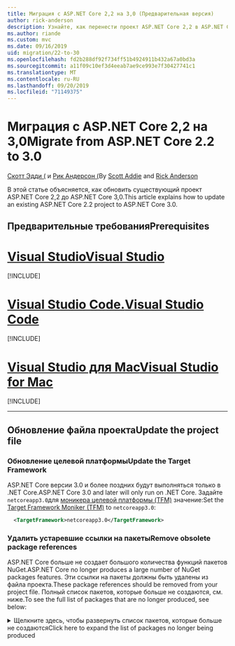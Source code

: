 ```yaml
---
title: Миграция с ASP.NET Core 2,2 на 3,0 (Предварительная версия)
author: rick-anderson
description: Узнайте, как перенести проект ASP.NET Core 2,2 в ASP.NET Core 3,0.
ms.author: riande
ms.custom: mvc
ms.date: 09/16/2019
uid: migration/22-to-30
ms.openlocfilehash: fd2b288df92f734ff51b4924911b432a67a0bd3a
ms.sourcegitcommit: a11f09c10ef3d4eeab7ae9ce993e7f30427741c1
ms.translationtype: MT
ms.contentlocale: ru-RU
ms.lasthandoff: 09/20/2019
ms.locfileid: "71149375"
---
```

# <a name="migrate-from-aspnet-core-22-to-30"></a><span data-ttu-id="c932c-103">Миграция с ASP.NET Core 2,2 на 3,0</span><span class="sxs-lookup"><span data-stu-id="c932c-103">Migrate from ASP.NET Core 2.2 to 3.0</span></span>

<span data-ttu-id="c932c-104">[Скотт Эдди (](https://github.com/scottaddie) и [Рик Андерсон (](https://twitter.com/RickAndMSFT)</span><span class="sxs-lookup"><span data-stu-id="c932c-104">By [Scott Addie](https://github.com/scottaddie) and [Rick Anderson](https://twitter.com/RickAndMSFT)</span></span>

<span data-ttu-id="c932c-105">В этой статье объясняется, как обновить существующий проект ASP.NET Core 2,2 до ASP.NET Core 3,0.</span><span class="sxs-lookup"><span data-stu-id="c932c-105">This article explains how to update an existing ASP.NET Core 2.2 project to ASP.NET Core 3.0.</span></span>

## <a name="prerequisites"></a><span data-ttu-id="c932c-106">Предварительные требования</span><span class="sxs-lookup"><span data-stu-id="c932c-106">Prerequisites</span></span>

# <a name="visual-studiotabvisual-studio"></a>[<span data-ttu-id="c932c-107">Visual Studio</span><span class="sxs-lookup"><span data-stu-id="c932c-107">Visual Studio</span></span>](#tab/visual-studio)

[!INCLUDE[](~/includes/net-core-prereqs-vs-3.0.md)]

# <a name="visual-studio-codetabvisual-studio-code"></a>[<span data-ttu-id="c932c-108">Visual Studio Code.</span><span class="sxs-lookup"><span data-stu-id="c932c-108">Visual Studio Code</span></span>](#tab/visual-studio-code)

[!INCLUDE[](~/includes/net-core-prereqs-vsc-3.0.md)]

# <a name="visual-studio-for-mactabvisual-studio-mac"></a>[<span data-ttu-id="c932c-109">Visual Studio для Mac</span><span class="sxs-lookup"><span data-stu-id="c932c-109">Visual Studio for Mac</span></span>](#tab/visual-studio-mac)

[!INCLUDE[](~/includes/net-core-prereqs-mac-3.0.md)]

---

## <a name="update-the-project-file"></a><span data-ttu-id="c932c-110">Обновление файла проекта</span><span class="sxs-lookup"><span data-stu-id="c932c-110">Update the project file</span></span>

### <a name="update-the-target-framework"></a><span data-ttu-id="c932c-111">Обновление целевой платформы</span><span class="sxs-lookup"><span data-stu-id="c932c-111">Update the Target Framework</span></span>

<span data-ttu-id="c932c-112">ASP.NET Core версии 3.0 и более поздних будут выполняться только в .NET Core.</span><span class="sxs-lookup"><span data-stu-id="c932c-112">ASP.NET Core 3.0 and later will only run on .NET Core.</span></span> <span data-ttu-id="c932c-113">Задайте `netcoreapp3.0`для [моникера целевой платформы (TFM)](/dotnet/standard/frameworks) значение:</span><span class="sxs-lookup"><span data-stu-id="c932c-113">Set the [Target Framework Moniker (TFM)](/dotnet/standard/frameworks) to `netcoreapp3.0`:</span></span>

```xml
  <TargetFramework>netcoreapp3.0</TargetFramework>
```

### <a name="remove-obsolete-package-references"></a><span data-ttu-id="c932c-114">Удалить устаревшие ссылки на пакеты</span><span class="sxs-lookup"><span data-stu-id="c932c-114">Remove obsolete package references</span></span>

<span data-ttu-id="c932c-115">ASP.NET Core больше не создает большого количества функций пакетов NuGet.</span><span class="sxs-lookup"><span data-stu-id="c932c-115">ASP.NET Core no longer produces a large number of NuGet packages features.</span></span> <span data-ttu-id="c932c-116">Эти ссылки на пакеты должны быть удалены из файла проекта.</span><span class="sxs-lookup"><span data-stu-id="c932c-116">These package references should be removed from your project file.</span></span> <span data-ttu-id="c932c-117">Полный список пакетов, которые больше не создаются, см. ниже.</span><span class="sxs-lookup"><span data-stu-id="c932c-117">To see the full list of packages that are no longer produced, see below:</span></span>

<details>
    <summary><span data-ttu-id="c932c-118">Щелкните здесь, чтобы развернуть список пакетов, которые больше не создаются</span><span class="sxs-lookup"><span data-stu-id="c932c-118">Click here to expand the list of packages no longer being produced</span></span></summary>

    * <span data-ttu-id="c932c-119">Microsoft.AspNetCore</span><span class="sxs-lookup"><span data-stu-id="c932c-119">Microsoft.AspNetCore</span></span>
    * <span data-ttu-id="c932c-120">Microsoft.AspNetCore.All</span><span class="sxs-lookup"><span data-stu-id="c932c-120">Microsoft.AspNetCore.All</span></span>
    * <span data-ttu-id="c932c-121">Microsoft.AspNetCore.App</span><span class="sxs-lookup"><span data-stu-id="c932c-121">Microsoft.AspNetCore.App</span></span>
    * <span data-ttu-id="c932c-122">Microsoft. AspNetCore. подделка</span><span class="sxs-lookup"><span data-stu-id="c932c-122">Microsoft.AspNetCore.Antiforgery</span></span>
    * <span data-ttu-id="c932c-123">Microsoft. AspNetCore. Authentication</span><span class="sxs-lookup"><span data-stu-id="c932c-123">Microsoft.AspNetCore.Authentication</span></span>
    * <span data-ttu-id="c932c-124">Microsoft. AspNetCore. Authentication. абстракции</span><span class="sxs-lookup"><span data-stu-id="c932c-124">Microsoft.AspNetCore.Authentication.Abstractions</span></span>
    * <span data-ttu-id="c932c-125">Файлы cookie Microsoft. AspNetCore. Authentication.</span><span class="sxs-lookup"><span data-stu-id="c932c-125">Microsoft.AspNetCore.Authentication.Cookies</span></span>
    * <span data-ttu-id="c932c-126">Microsoft. AspNetCore. Authentication. Core</span><span class="sxs-lookup"><span data-stu-id="c932c-126">Microsoft.AspNetCore.Authentication.Core</span></span>
    * <span data-ttu-id="c932c-127">Microsoft. AspNetCore. Authentication. JwtBearer</span><span class="sxs-lookup"><span data-stu-id="c932c-127">Microsoft.AspNetCore.Authentication.JwtBearer</span></span>
    * <span data-ttu-id="c932c-128">Microsoft. AspNetCore. Authentication. OAuth</span><span class="sxs-lookup"><span data-stu-id="c932c-128">Microsoft.AspNetCore.Authentication.OAuth</span></span>
    * <span data-ttu-id="c932c-129">Microsoft. AspNetCore. Authentication. OpenIdConnect</span><span class="sxs-lookup"><span data-stu-id="c932c-129">Microsoft.AspNetCore.Authentication.OpenIdConnect</span></span>
    * <span data-ttu-id="c932c-130">Microsoft. AspNetCore. Authorization</span><span class="sxs-lookup"><span data-stu-id="c932c-130">Microsoft.AspNetCore.Authorization</span></span>
    * <span data-ttu-id="c932c-131">Microsoft. AspNetCore. Authorization. Policy</span><span class="sxs-lookup"><span data-stu-id="c932c-131">Microsoft.AspNetCore.Authorization.Policy</span></span>
    * <span data-ttu-id="c932c-132">Microsoft. AspNetCore. Кукиеполици</span><span class="sxs-lookup"><span data-stu-id="c932c-132">Microsoft.AspNetCore.CookiePolicy</span></span>
    * <span data-ttu-id="c932c-133">Microsoft. AspNetCore. CORS</span><span class="sxs-lookup"><span data-stu-id="c932c-133">Microsoft.AspNetCore.Cors</span></span>
    * <span data-ttu-id="c932c-134">Microsoft. AspNetCore. Cryptography. internal</span><span class="sxs-lookup"><span data-stu-id="c932c-134">Microsoft.AspNetCore.Cryptography.Internal</span></span>
    * <span data-ttu-id="c932c-135">Microsoft. AspNetCore. Cryptography. KeyDerivation</span><span class="sxs-lookup"><span data-stu-id="c932c-135">Microsoft.AspNetCore.Cryptography.KeyDerivation</span></span>
    * <span data-ttu-id="c932c-136">Microsoft.AspNetCore.DataProtection</span><span class="sxs-lookup"><span data-stu-id="c932c-136">Microsoft.AspNetCore.DataProtection</span></span>
    * <span data-ttu-id="c932c-137">Microsoft. AspNetCore. для защиты. абстракции</span><span class="sxs-lookup"><span data-stu-id="c932c-137">Microsoft.AspNetCore.DataProtection.Abstractions</span></span>
    * <span data-ttu-id="c932c-138">Microsoft. AspNetCore. в отношении защиты. Extensions</span><span class="sxs-lookup"><span data-stu-id="c932c-138">Microsoft.AspNetCore.DataProtection.Extensions</span></span>
    * <span data-ttu-id="c932c-139">Microsoft. AspNetCore. Diagnostics</span><span class="sxs-lookup"><span data-stu-id="c932c-139">Microsoft.AspNetCore.Diagnostics</span></span>
    * <span data-ttu-id="c932c-140">Microsoft. AspNetCore. Diagnostics. HealthChecks</span><span class="sxs-lookup"><span data-stu-id="c932c-140">Microsoft.AspNetCore.Diagnostics.HealthChecks</span></span>
    * <span data-ttu-id="c932c-141">Microsoft.AspNetCore.HostFiltering</span><span class="sxs-lookup"><span data-stu-id="c932c-141">Microsoft.AspNetCore.HostFiltering</span></span>
    * <span data-ttu-id="c932c-142">Microsoft.AspNetCore.Hosting</span><span class="sxs-lookup"><span data-stu-id="c932c-142">Microsoft.AspNetCore.Hosting</span></span>
    * <span data-ttu-id="c932c-143">Microsoft. AspNetCore. Hosting. абстракции</span><span class="sxs-lookup"><span data-stu-id="c932c-143">Microsoft.AspNetCore.Hosting.Abstractions</span></span>
    * <span data-ttu-id="c932c-144">Microsoft. AspNetCore. Hosting. Server. Abstracts</span><span class="sxs-lookup"><span data-stu-id="c932c-144">Microsoft.AspNetCore.Hosting.Server.Abstractions</span></span>
    * <span data-ttu-id="c932c-145">Microsoft. AspNetCore. http</span><span class="sxs-lookup"><span data-stu-id="c932c-145">Microsoft.AspNetCore.Http</span></span>
    * <span data-ttu-id="c932c-146">Microsoft. AspNetCore. http. абстракции</span><span class="sxs-lookup"><span data-stu-id="c932c-146">Microsoft.AspNetCore.Http.Abstractions</span></span>
    * <span data-ttu-id="c932c-147">Microsoft. AspNetCore. http. Connections</span><span class="sxs-lookup"><span data-stu-id="c932c-147">Microsoft.AspNetCore.Http.Connections</span></span>
    * <span data-ttu-id="c932c-148">Microsoft. AspNetCore. http. Extensions</span><span class="sxs-lookup"><span data-stu-id="c932c-148">Microsoft.AspNetCore.Http.Extensions</span></span>
    * <span data-ttu-id="c932c-149">Microsoft. AspNetCore. http. Features</span><span class="sxs-lookup"><span data-stu-id="c932c-149">Microsoft.AspNetCore.Http.Features</span></span>
    * <span data-ttu-id="c932c-150">Microsoft. AspNetCore. Хттповерридес</span><span class="sxs-lookup"><span data-stu-id="c932c-150">Microsoft.AspNetCore.HttpOverrides</span></span>
    * <span data-ttu-id="c932c-151">Microsoft. AspNetCore. Хттпсполици</span><span class="sxs-lookup"><span data-stu-id="c932c-151">Microsoft.AspNetCore.HttpsPolicy</span></span>
    * <span data-ttu-id="c932c-152">Microsoft. AspNetCore. Identity</span><span class="sxs-lookup"><span data-stu-id="c932c-152">Microsoft.AspNetCore.Identity</span></span>
    * <span data-ttu-id="c932c-153">Microsoft. AspNetCore. Localization</span><span class="sxs-lookup"><span data-stu-id="c932c-153">Microsoft.AspNetCore.Localization</span></span>
    * <span data-ttu-id="c932c-154">Microsoft. AspNetCore. Localization. Routing</span><span class="sxs-lookup"><span data-stu-id="c932c-154">Microsoft.AspNetCore.Localization.Routing</span></span>
    * <span data-ttu-id="c932c-155">Microsoft. AspNetCore. Миддлевареаналисис</span><span class="sxs-lookup"><span data-stu-id="c932c-155">Microsoft.AspNetCore.MiddlewareAnalysis</span></span>
    * <span data-ttu-id="c932c-156">Microsoft.AspNetCore.Mvc</span><span class="sxs-lookup"><span data-stu-id="c932c-156">Microsoft.AspNetCore.Mvc</span></span>
    * <span data-ttu-id="c932c-157">Microsoft. AspNetCore. MVC. абстракции</span><span class="sxs-lookup"><span data-stu-id="c932c-157">Microsoft.AspNetCore.Mvc.Abstractions</span></span>
    * <span data-ttu-id="c932c-158">Microsoft. AspNetCore. MVC. Analyzers</span><span class="sxs-lookup"><span data-stu-id="c932c-158">Microsoft.AspNetCore.Mvc.Analyzers</span></span>
    * <span data-ttu-id="c932c-159">Microsoft. AspNetCore. MVC. Апиексплорер</span><span class="sxs-lookup"><span data-stu-id="c932c-159">Microsoft.AspNetCore.Mvc.ApiExplorer</span></span>
    * <span data-ttu-id="c932c-160">Microsoft. AspNetCore. MVC. API. Analyzer</span><span class="sxs-lookup"><span data-stu-id="c932c-160">Microsoft.AspNetCore.Mvc.Api.Analyzers</span></span>
    * <span data-ttu-id="c932c-161">Microsoft. AspNetCore. MVC. Core</span><span class="sxs-lookup"><span data-stu-id="c932c-161">Microsoft.AspNetCore.Mvc.Core</span></span>
    * <span data-ttu-id="c932c-162">Microsoft. AspNetCore. MVC. CORS</span><span class="sxs-lookup"><span data-stu-id="c932c-162">Microsoft.AspNetCore.Mvc.Cors</span></span>
    * <span data-ttu-id="c932c-163">Аннотации Microsoft. AspNetCore. MVC.</span><span class="sxs-lookup"><span data-stu-id="c932c-163">Microsoft.AspNetCore.Mvc.DataAnnotations</span></span>
    * <span data-ttu-id="c932c-164">Microsoft. AspNetCore. MVC. Formatter. JSON</span><span class="sxs-lookup"><span data-stu-id="c932c-164">Microsoft.AspNetCore.Mvc.Formatters.Json</span></span>
    * <span data-ttu-id="c932c-165">Microsoft. AspNetCore. MVC. Formatter. XML</span><span class="sxs-lookup"><span data-stu-id="c932c-165">Microsoft.AspNetCore.Mvc.Formatters.Xml</span></span>
    * <span data-ttu-id="c932c-166">Microsoft. AspNetCore. MVC. Localization</span><span class="sxs-lookup"><span data-stu-id="c932c-166">Microsoft.AspNetCore.Mvc.Localization</span></span>
    * <span data-ttu-id="c932c-167">Microsoft.AspNetCore.Mvc.Razor</span><span class="sxs-lookup"><span data-stu-id="c932c-167">Microsoft.AspNetCore.Mvc.Razor</span></span>
    * <span data-ttu-id="c932c-168">Microsoft. AspNetCore. MVC. Razor. Extensions</span><span class="sxs-lookup"><span data-stu-id="c932c-168">Microsoft.AspNetCore.Mvc.Razor.Extensions</span></span>
    * <span data-ttu-id="c932c-169">Microsoft. AspNetCore. MVC. Razor. ViewCompilation</span><span class="sxs-lookup"><span data-stu-id="c932c-169">Microsoft.AspNetCore.Mvc.Razor.ViewCompilation</span></span>
    * <span data-ttu-id="c932c-170">Microsoft. AspNetCore. MVC. Разорпажес</span><span class="sxs-lookup"><span data-stu-id="c932c-170">Microsoft.AspNetCore.Mvc.RazorPages</span></span>
    * <span data-ttu-id="c932c-171">Microsoft. AspNetCore. MVC. TagHelpers</span><span class="sxs-lookup"><span data-stu-id="c932c-171">Microsoft.AspNetCore.Mvc.TagHelpers</span></span>
    * <span data-ttu-id="c932c-172">Microsoft. AspNetCore. MVC. Виевфеатурес</span><span class="sxs-lookup"><span data-stu-id="c932c-172">Microsoft.AspNetCore.Mvc.ViewFeatures</span></span>
    * <span data-ttu-id="c932c-173">Microsoft. AspNetCore. Razor</span><span class="sxs-lookup"><span data-stu-id="c932c-173">Microsoft.AspNetCore.Razor</span></span>
    * <span data-ttu-id="c932c-174">Microsoft. AspNetCore. Razor. Runtime</span><span class="sxs-lookup"><span data-stu-id="c932c-174">Microsoft.AspNetCore.Razor.Runtime</span></span>
    * <span data-ttu-id="c932c-175">Microsoft. AspNetCore. Razor. Design</span><span class="sxs-lookup"><span data-stu-id="c932c-175">Microsoft.AspNetCore.Razor.Design</span></span>
    * <span data-ttu-id="c932c-176">Microsoft. AspNetCore. Респонсекачинг</span><span class="sxs-lookup"><span data-stu-id="c932c-176">Microsoft.AspNetCore.ResponseCaching</span></span>
    * <span data-ttu-id="c932c-177">Microsoft. AspNetCore. Респонсекачинг. абстракции</span><span class="sxs-lookup"><span data-stu-id="c932c-177">Microsoft.AspNetCore.ResponseCaching.Abstractions</span></span>
    * <span data-ttu-id="c932c-178">Microsoft. AspNetCore. Респонсекомпрессион</span><span class="sxs-lookup"><span data-stu-id="c932c-178">Microsoft.AspNetCore.ResponseCompression</span></span>
    * <span data-ttu-id="c932c-179">Microsoft. AspNetCore. перезапись</span><span class="sxs-lookup"><span data-stu-id="c932c-179">Microsoft.AspNetCore.Rewrite</span></span>
    * <span data-ttu-id="c932c-180">Microsoft.AspNetCore.Routing</span><span class="sxs-lookup"><span data-stu-id="c932c-180">Microsoft.AspNetCore.Routing</span></span>
    * <span data-ttu-id="c932c-181">Microsoft. AspNetCore. Routing. абстракции</span><span class="sxs-lookup"><span data-stu-id="c932c-181">Microsoft.AspNetCore.Routing.Abstractions</span></span>
    * <span data-ttu-id="c932c-182">Microsoft. AspNetCore. Server. HttpSys</span><span class="sxs-lookup"><span data-stu-id="c932c-182">Microsoft.AspNetCore.Server.HttpSys</span></span>
    * <span data-ttu-id="c932c-183">Microsoft. AspNetCore. Server. IIS</span><span class="sxs-lookup"><span data-stu-id="c932c-183">Microsoft.AspNetCore.Server.IIS</span></span>
    * <span data-ttu-id="c932c-184">Microsoft. AspNetCore. Server. IISIntegration</span><span class="sxs-lookup"><span data-stu-id="c932c-184">Microsoft.AspNetCore.Server.IISIntegration</span></span>
    * <span data-ttu-id="c932c-185">Microsoft. AspNetCore. Server. Kestrel</span><span class="sxs-lookup"><span data-stu-id="c932c-185">Microsoft.AspNetCore.Server.Kestrel</span></span>
    * <span data-ttu-id="c932c-186">Microsoft. AspNetCore. Server. Kestrel. Core</span><span class="sxs-lookup"><span data-stu-id="c932c-186">Microsoft.AspNetCore.Server.Kestrel.Core</span></span>
    * <span data-ttu-id="c932c-187">Microsoft. AspNetCore. Server. Kestrel. HTTPS</span><span class="sxs-lookup"><span data-stu-id="c932c-187">Microsoft.AspNetCore.Server.Kestrel.Https</span></span>
    * <span data-ttu-id="c932c-188">Microsoft. AspNetCore. Server. Kestrel. Transport. абстракции</span><span class="sxs-lookup"><span data-stu-id="c932c-188">Microsoft.AspNetCore.Server.Kestrel.Transport.Abstractions</span></span>
    * <span data-ttu-id="c932c-189">Microsoft. AspNetCore. Server. Kestrel. Transport. Sockets</span><span class="sxs-lookup"><span data-stu-id="c932c-189">Microsoft.AspNetCore.Server.Kestrel.Transport.Sockets</span></span>
    * <span data-ttu-id="c932c-190">Microsoft. AspNetCore. Session</span><span class="sxs-lookup"><span data-stu-id="c932c-190">Microsoft.AspNetCore.Session</span></span>
    * <span data-ttu-id="c932c-191">Microsoft. AspNetCore. SignalR</span><span class="sxs-lookup"><span data-stu-id="c932c-191">Microsoft.AspNetCore.SignalR</span></span>
    * <span data-ttu-id="c932c-192">Microsoft. AspNetCore. SignalR. Core</span><span class="sxs-lookup"><span data-stu-id="c932c-192">Microsoft.AspNetCore.SignalR.Core</span></span>
    * <span data-ttu-id="c932c-193">Microsoft.AspNetCore.StaticFiles</span><span class="sxs-lookup"><span data-stu-id="c932c-193">Microsoft.AspNetCore.StaticFiles</span></span>
    * <span data-ttu-id="c932c-194">Сокеты Microsoft. AspNetCore. WebSockets</span><span class="sxs-lookup"><span data-stu-id="c932c-194">Microsoft.AspNetCore.WebSockets</span></span>
    * <span data-ttu-id="c932c-195">Служебные программы Microsoft. AspNetCore.</span><span class="sxs-lookup"><span data-stu-id="c932c-195">Microsoft.AspNetCore.WebUtilities</span></span>
    * <span data-ttu-id="c932c-196">Microsoft.Net. http. Headers</details></span><span class="sxs-lookup"><span data-stu-id="c932c-196">Microsoft.Net.Http.Headers </details></span></span>

### <a name="framework-reference"></a><span data-ttu-id="c932c-197">Справочник по платформе</span><span class="sxs-lookup"><span data-stu-id="c932c-197">Framework reference</span></span>

<span data-ttu-id="c932c-198">Функции ASP.NET Core, которые были доступны в одном из перечисленных выше пакетов, доступны в составе `Microsoft.AspNetCore.App` общей платформы.</span><span class="sxs-lookup"><span data-stu-id="c932c-198">Features of ASP.NET Core that were available through one of the packages listed above are available as part of the `Microsoft.AspNetCore.App` shared framework.</span></span>  <span data-ttu-id="c932c-199">*Общая платформа* — это набор сборок (*DLL* -файлов), установленных на компьютере и включающий компонент среды выполнения и пакет нацеливания.</span><span class="sxs-lookup"><span data-stu-id="c932c-199">The *shared framework* is the set of assemblies (*.dll* files) that are installed on the machine and includes a runtime component, and a targeting pack.</span></span> <span data-ttu-id="c932c-200">Дополнительную информацию см. в этой публикации об [общей платформе](https://natemcmaster.com/blog/2018/08/29/netcore-primitives-2/).</span><span class="sxs-lookup"><span data-stu-id="c932c-200">For more information, see [The shared framework](https://natemcmaster.com/blog/2018/08/29/netcore-primitives-2/).</span></span>


* <span data-ttu-id="c932c-201">Проекты, предназначенные `Microsoft.NET.Sdk.Web` для пакета SDK, неявно `Microsoft.AspNetCore.App` ссылаются на платформу.</span><span class="sxs-lookup"><span data-stu-id="c932c-201">Projects that target the `Microsoft.NET.Sdk.Web` SDK implicitly reference the `Microsoft.AspNetCore.App` framework.</span></span>

<span data-ttu-id="c932c-202">Для этих проектов дополнительные ссылки не требуются:</span><span class="sxs-lookup"><span data-stu-id="c932c-202">No additional references are required for these projects:</span></span>

```xml
<Project SDK="Microsoft.NET.Sdk.Web">
  <PropertyGroup>
    <TargetFramework>netcoreapp3.0</TargetFramework>
  </PropertyGroup>
    ...
</Project>
```

* <span data-ttu-id="c932c-203">Для проектов, `Microsoft.NET.Sdk` предназначенных для или `Microsoft.NET.Sdk.Razor` для пакета SDK `FrameworkReference` , `Microsoft.AspNetCore.App`следует добавить явный к:</span><span class="sxs-lookup"><span data-stu-id="c932c-203">Projects that target `Microsoft.NET.Sdk` or `Microsoft.NET.Sdk.Razor` SDK, should add an explicit `FrameworkReference` to `Microsoft.AspNetCore.App`:</span></span>

```xml
<Project SDK="Microsoft.NET.Sdk.Razor">
  <PropertyGroup>
    <TargetFramework>netcoreapp3.0</TargetFramework>
  </PropertyGroup>

  <ItemGroup>
    <FrameworkReference Include="Microsoft.AspNetCore.App" />
  </ItemGroup>
    ...
</Project>
```

### <a name="add-package-references-for-removed-assemblies"></a><span data-ttu-id="c932c-204">Добавление ссылок на пакеты для удаленных сборок</span><span class="sxs-lookup"><span data-stu-id="c932c-204">Add package references for removed assemblies</span></span>

<span data-ttu-id="c932c-205">ASP.NET Core 3,0 удаляет некоторые сборки, которые ранее были частью `Microsoft.AspNetCore.App` ссылки на пакет.</span><span class="sxs-lookup"><span data-stu-id="c932c-205">ASP.NET Core 3.0 removes some assemblies that were previously part of the `Microsoft.AspNetCore.App` package reference.</span></span> <span data-ttu-id="c932c-206">Чтобы продолжить использование функций, предоставляемых этими сборками, сослаться на версии 3,0 соответствующих пакетов.</span><span class="sxs-lookup"><span data-stu-id="c932c-206">To continue using features provided by these assemblies, reference the 3.0 versions of the corresponding packages:</span></span>

* <span data-ttu-id="c932c-207">Entity Framework Core. Дополнительные https://docs.microsoft.com/en-us/ef/core/providers/index сведения об обращении к конкретному пакету поставщика базы данных см. в разделе.</span><span class="sxs-lookup"><span data-stu-id="c932c-207">Entity Framework Core - See https://docs.microsoft.com/en-us/ef/core/providers/index for more information on referencing the database provider specific package.</span></span>

* <span data-ttu-id="c932c-208">Поддержку пользовательского интерфейса удостоверений для [пользовательского интерфейса удостоверений](xref:security/authentication/identity) можно добавить, обратившись к пакету [Microsoft. AspNetCore. Identity. UI](https://www.nuget.org/packages/Microsoft.AspNetCore.Identity.UI) .</span><span class="sxs-lookup"><span data-stu-id="c932c-208">Identity UI Support for [Identity UI](xref:security/authentication/identity) can be added by referencing the [Microsoft.AspNetCore.Identity.UI](https://www.nuget.org/packages/Microsoft.AspNetCore.Identity.UI) package.</span></span>

* <span data-ttu-id="c932c-209">Службы SPA</span><span class="sxs-lookup"><span data-stu-id="c932c-209">SPA Services</span></span>
    * [<span data-ttu-id="c932c-210">Microsoft. AspNetCore. Спасервицес</span><span class="sxs-lookup"><span data-stu-id="c932c-210">Microsoft.AspNetCore.SpaServices</span></span>](https://www.nuget.org/packages/Microsoft.AspNetCore.SpaServices)
    * [<span data-ttu-id="c932c-211">Microsoft. AspNetCore. Спасервицес. Extensions</span><span class="sxs-lookup"><span data-stu-id="c932c-211">Microsoft.AspNetCore.SpaServices.Extensions</span></span>](https://www.nuget.org/packages/Microsoft.AspNetCore.SpaServices.Extensions)

* <span data-ttu-id="c932c-212">Проверка подлинности. Поддержка сторонних потоков аутентификации доступна в виде пакетов NuGet:</span><span class="sxs-lookup"><span data-stu-id="c932c-212">Authentication - Support for third-party authentication flows are available as NuGet packages:</span></span>

    * [<span data-ttu-id="c932c-213">Facebook OAuth</span><span class="sxs-lookup"><span data-stu-id="c932c-213">Facebook OAuth</span></span>](https://www.nuget.org/packages/Microsoft.AspNetCore.Authentication.Facebook)
    * [<span data-ttu-id="c932c-214">Google OAuth</span><span class="sxs-lookup"><span data-stu-id="c932c-214">Google OAuth</span></span>](https://www.nuget.org/packages/Microsoft.AspNetCore.Authentication.Google)
    * [<span data-ttu-id="c932c-215">Токен носителя OpenID Connect Connect</span><span class="sxs-lookup"><span data-stu-id="c932c-215">OpenID Connect bearer token</span></span>](https://www.nuget.org/packages/Microsoft.AspNetCore.Authentication.JwtBearer)
    * [<span data-ttu-id="c932c-216">Проверка подлинности учетной записи Майкрософт</span><span class="sxs-lookup"><span data-stu-id="c932c-216">Microsoft Account authentication</span></span>](https://www.nuget.org/packages/Microsoft.AspNetCore.Authentication.MicrosoftAccount)
    * [<span data-ttu-id="c932c-217">Проверка подлинности OpenID Connect Connect</span><span class="sxs-lookup"><span data-stu-id="c932c-217">OpenID Connect authentication</span></span>](https://www.nuget.org/packages/Microsoft.AspNetCore.Authentication.OpenIdConnect)
    * [<span data-ttu-id="c932c-218">OAuth для Twitter</span><span class="sxs-lookup"><span data-stu-id="c932c-218">Twitter OAuth</span></span>](https://www.nuget.org/packages/Microsoft.AspNetCore.Authentication.Twitter)
    * [<span data-ttu-id="c932c-219">Проверка подлинности WsFederation</span><span class="sxs-lookup"><span data-stu-id="c932c-219">WsFederation authentication</span></span>](https://www.nuget.org/packages/Microsoft.AspNetCore.Authentication.WsFederation)

* <span data-ttu-id="c932c-220">Поддержка форматирования и согласования содержимого `System.Net.HttpClient` для — пакет NuGet [Microsoft. AspNet. WebApi. Client](https://www.nuget.org/packages/Microsoft.AspNet.WebApi.Client/) `System.Net.HttpClient` обеспечивает полезную расширяемость с помощью API- `ReadAsAsync`интерфейсов, таких как и `PostJsonAsync` т. д.</span><span class="sxs-lookup"><span data-stu-id="c932c-220">Formatting and content negotiation support for `System.Net.HttpClient` - The [Microsoft.AspNet.WebApi.Client](https://www.nuget.org/packages/Microsoft.AspNet.WebApi.Client/) NuGet package provides useful extensibility to `System.Net.HttpClient` with APIs such as `ReadAsAsync`, `PostJsonAsync` etc.</span></span>

### <a name="analyzer-support"></a><span data-ttu-id="c932c-221">Поддержка анализатора</span><span class="sxs-lookup"><span data-stu-id="c932c-221">Analyzer support</span></span>

* <span data-ttu-id="c932c-222">Проекты, предназначенные `Microsoft.NET.Sdk.Web` для неявной ссылки на анализаторы, ранее поставляемые в составе пакета [Microsoft. AspNetCore. MVC. Analyzers](https://www.nuget.org/packages/Microsoft.AspNetCore.Mvc.Analyzers/) .</span><span class="sxs-lookup"><span data-stu-id="c932c-222">Projects that target `Microsoft.NET.Sdk.Web` implicitly reference analyzers previously shipped as part of the [Microsoft.AspNetCore.Mvc.Analyzers](https://www.nuget.org/packages/Microsoft.AspNetCore.Mvc.Analyzers/) package.</span></span> <span data-ttu-id="c932c-223">Для включения этих дополнительных ссылок не требуется.</span><span class="sxs-lookup"><span data-stu-id="c932c-223">No additional references are required to enable these.</span></span>

* <span data-ttu-id="c932c-224">Если приложение использует [анализаторы API](xref:web-api/advanced/analyzers) , которые ранее поставлялись с пакетом [Microsoft. AspNetCore. MVC. API. Analyzers](https://www.nuget.org/packages/Microsoft.AspNetCore.Mvc.Api.Analyzers/) , измените файл проекта, чтобы он ссылался на анализаторы, поставляемые в составе веб-пакета SDK .NET Core:</span><span class="sxs-lookup"><span data-stu-id="c932c-224">If your application uses [API analyzers](xref:web-api/advanced/analyzers) previously shipped using the [Microsoft.AspNetCore.Mvc.Api.Analyzers](https://www.nuget.org/packages/Microsoft.AspNetCore.Mvc.Api.Analyzers/) package, edit your project file to reference the analyzers shipped as part of the .NET Core Web SDK:</span></span>

```xml
<Project SDK="Microsoft.NET.Sdk.Web">
  <PropertyGroup>
    <TargetFramework>netcoreapp3.0</TargetFramework>
    <IncludeOpenAPIAnalyzers>true</IncludeOpenAPIAnalyzers>
  </PropertyGroup>

  ...
</Project>
```

### <a name="razor-class-library"></a><span data-ttu-id="c932c-225">Библиотека классов Razor</span><span class="sxs-lookup"><span data-stu-id="c932c-225">Razor Class library</span></span>

<span data-ttu-id="c932c-226">Проекты библиотеки классов Razor, предоставляющие компоненты пользовательского интерфейса для MVC, должны `RazorLangVersion` задавать свойство в файле проекта.</span><span class="sxs-lookup"><span data-stu-id="c932c-226">Razor class library projects that provide UI components for MVC must set the `RazorLangVersion` property in the project file.</span></span>

```xml
<PropertyGroup>
  <RazorLangVersion>3.0</RazorLangVersion>
</PropertyGroup>
```

### <a name="in-process-hosting-model"></a><span data-ttu-id="c932c-227">Модель внутрипроцессного размещения</span><span class="sxs-lookup"><span data-stu-id="c932c-227">In-process hosting model</span></span>

* <span data-ttu-id="c932c-228">По умолчанию в проектах используется [модель внутрипроцессного размещения](xref:host-and-deploy/aspnet-core-module#in-process-hosting-model) в ASP.NET Core 3,0 или более поздней версии.</span><span class="sxs-lookup"><span data-stu-id="c932c-228">Projects default to the [in-process hosting model](xref:host-and-deploy/aspnet-core-module#in-process-hosting-model) in ASP.NET Core 3.0 or later.</span></span> <span data-ttu-id="c932c-229">При необходимости вы можете удалить `<AspNetCoreHostingModel>` свойство в файле проекта, если его значение равно. `InProcess`</span><span class="sxs-lookup"><span data-stu-id="c932c-229">You may optionally remove the `<AspNetCoreHostingModel>` property in the project file if its value is `InProcess`.</span></span>

## <a name="kestrel"></a><span data-ttu-id="c932c-230">Kestrel</span><span class="sxs-lookup"><span data-stu-id="c932c-230">Kestrel</span></span>

### <a name="configuration"></a><span data-ttu-id="c932c-231">Параметр Configuration</span><span class="sxs-lookup"><span data-stu-id="c932c-231">Configuration</span></span>

<span data-ttu-id="c932c-232">Миграция конфигурации Kestrel в построитель веб-узлов `ConfigureWebHostDefaults` , предоставляемый (*Program.CS*):</span><span class="sxs-lookup"><span data-stu-id="c932c-232">Migrate Kestrel configuration to the web host builder provided by `ConfigureWebHostDefaults` (*Program.cs*):</span></span>

```csharp
public static IHostBuilder CreateHostBuilder(string[] args) =>
    Host.CreateDefaultBuilder(args)
        .ConfigureWebHostDefaults(webBuilder =>
        {
            webBuilder.ConfigureKestrel(serverOptions =>
            {
                // Set properties and call methods on options
            })
            .UseStartup<Startup>();
        });
```

<span data-ttu-id="c932c-233">Если приложение создает узел вручную с помощью `HostBuilder`, вызовите `UseKestrel` в построителе веб-узлов в: `ConfigureWebHostDefaults`</span><span class="sxs-lookup"><span data-stu-id="c932c-233">If the app creates the host manually with `HostBuilder`, call `UseKestrel` on the web host builder in `ConfigureWebHostDefaults`:</span></span>

```csharp
public static void Main(string[] args)
{
    var host = new HostBuilder()
        .UseContentRoot(Directory.GetCurrentDirectory())
        .ConfigureWebHostDefaults(webBuilder =>
        {
            webBuilder.UseKestrel(serverOptions =>
            {
                // Set properties and call methods on options
            })
            .UseIISIntegration()
            .UseStartup<Startup>();
        })
        .Build();

    host.Run();
}
```

### <a name="connection-middleware-replaces-connection-adapters"></a><span data-ttu-id="c932c-234">По промежуточного слоя соединения заменяет Адаптеры подключений</span><span class="sxs-lookup"><span data-stu-id="c932c-234">Connection Middleware replaces Connection Adapters</span></span>

<span data-ttu-id="c932c-235">Адаптеры подключений (<xref:Microsoft.AspNetCore.Server.Kestrel.Core.Adapter.Internal.IConnectionAdapter>) удалены из Kestrel.</span><span class="sxs-lookup"><span data-stu-id="c932c-235">Connection Adapters (<xref:Microsoft.AspNetCore.Server.Kestrel.Core.Adapter.Internal.IConnectionAdapter>) have been removed from Kestrel.</span></span> <span data-ttu-id="c932c-236">Замените адаптеры подключений по промежуточного слоя соединения.</span><span class="sxs-lookup"><span data-stu-id="c932c-236">Replace Connection Adapters with Connection Middleware.</span></span> <span data-ttu-id="c932c-237">По промежуточного слоя соединения аналогично по промежуточного слоя HTTP в ASP.NET Core конвейере, но для соединений более низкого уровня.</span><span class="sxs-lookup"><span data-stu-id="c932c-237">Connection Middleware is similar to HTTP Middleware in the ASP.NET Core pipeline but for lower-level connections.</span></span> <span data-ttu-id="c932c-238">Протокол HTTPS и регистрация подключения:</span><span class="sxs-lookup"><span data-stu-id="c932c-238">HTTPS and connection logging:</span></span>

* <span data-ttu-id="c932c-239">Были перемещены из адаптеров соединений в по промежуточного слоя соединения.</span><span class="sxs-lookup"><span data-stu-id="c932c-239">Have been moved from Connection Adapters to Connection Middleware.</span></span>
* <span data-ttu-id="c932c-240">Эти методы расширения работают как в предыдущих версиях ASP.NET Core.</span><span class="sxs-lookup"><span data-stu-id="c932c-240">These extension methods work as in previous versions of ASP.NET Core.</span></span> 

<span data-ttu-id="c932c-241">Дополнительные сведения см. в [примере тлсфилтерконнектионхандлер в разделе листеноптионс. Protocols статьи Kestrel](/aspnet/core/fundamentals/servers/kestrel?view=aspnetcore-3.0#listenoptionsprotocols).</span><span class="sxs-lookup"><span data-stu-id="c932c-241">For more information, see [the TlsFilterConnectionHandler example in the ListenOptions.Protocols section of the Kestrel article](/aspnet/core/fundamentals/servers/kestrel?view=aspnetcore-3.0#listenoptionsprotocols).</span></span>

### <a name="transport-abstractions-moved-and-made-public"></a><span data-ttu-id="c932c-242">Абстракции транспорта перемещены и сделаны открытыми</span><span class="sxs-lookup"><span data-stu-id="c932c-242">Transport abstractions moved and made public</span></span>

<span data-ttu-id="c932c-243">Транспортный уровень Kestrel предоставляется в виде общедоступного интерфейса `Connections.Abstractions`в.</span><span class="sxs-lookup"><span data-stu-id="c932c-243">The Kestrel transport layer has been exposed as a public interface in `Connections.Abstractions`.</span></span> <span data-ttu-id="c932c-244">В состав этих обновлений:</span><span class="sxs-lookup"><span data-stu-id="c932c-244">As part of these updates:</span></span>

* <span data-ttu-id="c932c-245">`Microsoft.AspNetCore.Server.Kestrel.Transport.Abstractions`и связанные типы были удалены.</span><span class="sxs-lookup"><span data-stu-id="c932c-245">`Microsoft.AspNetCore.Server.Kestrel.Transport.Abstractions` and associated types have been removed.</span></span>
* <span data-ttu-id="c932c-246"><xref:Microsoft.AspNetCore.Server.Kestrel.KestrelServerOptions.NoDelay>был перемещен из <xref:Microsoft.AspNetCore.Server.Kestrel.Core.ListenOptions> в параметры транспорта.</span><span class="sxs-lookup"><span data-stu-id="c932c-246"><xref:Microsoft.AspNetCore.Server.Kestrel.KestrelServerOptions.NoDelay> was moved from <xref:Microsoft.AspNetCore.Server.Kestrel.Core.ListenOptions> to the transport options.</span></span>
* <span data-ttu-id="c932c-247"><xref:Microsoft.AspNetCore.Server.Kestrel.Transport.Abstractions.Internal.SchedulingMode>был удален из <xref:Microsoft.AspNetCore.Server.Kestrel.KestrelServerOptions>.</span><span class="sxs-lookup"><span data-stu-id="c932c-247"><xref:Microsoft.AspNetCore.Server.Kestrel.Transport.Abstractions.Internal.SchedulingMode> was removed from <xref:Microsoft.AspNetCore.Server.Kestrel.KestrelServerOptions>.</span></span>

<span data-ttu-id="c932c-248">Дополнительные сведения см. в следующих ресурсах GitHub:</span><span class="sxs-lookup"><span data-stu-id="c932c-248">For more information, see the following GitHub resources:</span></span>

* [<span data-ttu-id="c932c-249">Абстракции сети "клиент-сервер" (ASPNET/AspNetCore #10308)</span><span class="sxs-lookup"><span data-stu-id="c932c-249">Client/server networking abstractions (aspnet/AspNetCore #10308)</span></span>](https://github.com/aspnet/AspNetCore/issues/10308)
* [<span data-ttu-id="c932c-250">Реализуйте новую абстракцию прослушивателя основой и повторно Plat Kestrel на вершине (ASPNET/AspNetCore #10321)</span><span class="sxs-lookup"><span data-stu-id="c932c-250">Implement new bedrock listener abstraction and re-plat Kestrel on top (aspnet/AspNetCore #10321)</span></span>](https://github.com/aspnet/AspNetCore/pull/10321)

### <a name="kestrel-request-trailer-headers"></a><span data-ttu-id="c932c-251">Заголовков анонса запроса Kestrel</span><span class="sxs-lookup"><span data-stu-id="c932c-251">Kestrel Request trailer headers</span></span>

<span data-ttu-id="c932c-252">Для приложений, предназначенных для более ранних версий ASP.NET Core:</span><span class="sxs-lookup"><span data-stu-id="c932c-252">For apps that target earlier versions of ASP.NET Core:</span></span>

* <span data-ttu-id="c932c-253">Kestrel добавляет заголовки поблочного трейлера HTTP/1.1 в коллекцию заголовков запросов.</span><span class="sxs-lookup"><span data-stu-id="c932c-253">Kestrel adds HTTP/1.1 chunked trailer headers into the request headers collection.</span></span>
* <span data-ttu-id="c932c-254">Трейлеры доступны после считывания текста запроса в конец.</span><span class="sxs-lookup"><span data-stu-id="c932c-254">Trailers are available after the request body is read to the end.</span></span>

<span data-ttu-id="c932c-255">Это вызывает некоторые проблемы, связанные с неоднозначностью заголовков и трейлеров, поэтому эти трейлеры были перемещены в новую коллекцию (`RequestTrailerExtensions`) в 3,0.</span><span class="sxs-lookup"><span data-stu-id="c932c-255">This causes some concerns about ambiguity between headers and trailers, so the trailers have been moved to a new collection (`RequestTrailerExtensions`) in 3.0.</span></span>

<span data-ttu-id="c932c-256">Запросы HTTP/2:</span><span class="sxs-lookup"><span data-stu-id="c932c-256">HTTP/2 request trailers are:</span></span>

* <span data-ttu-id="c932c-257">Недоступно в ASP.NET Core 2,2.</span><span class="sxs-lookup"><span data-stu-id="c932c-257">Not available in ASP.NET Core 2.2.</span></span>
* <span data-ttu-id="c932c-258">Доступно в 3,0 как `RequestTrailerExtensions`.</span><span class="sxs-lookup"><span data-stu-id="c932c-258">Available in 3.0 as `RequestTrailerExtensions`.</span></span>

<span data-ttu-id="c932c-259">Для доступа к этим трейлерам имеются новые методы расширения запроса.</span><span class="sxs-lookup"><span data-stu-id="c932c-259">New request extension methods are present to access these trailers.</span></span> <span data-ttu-id="c932c-260">Как и в случае с HTTP/1.1, трейлеры доступны после считывания текста запроса в конец.</span><span class="sxs-lookup"><span data-stu-id="c932c-260">As with HTTP/1.1, trailers are available after the request body is read to the end.</span></span>

<span data-ttu-id="c932c-261">Для выпуска 3,0 доступны следующие `RequestTrailerExtensions` методы.</span><span class="sxs-lookup"><span data-stu-id="c932c-261">For the 3.0 release, the following `RequestTrailerExtensions` methods are available:</span></span>

* <span data-ttu-id="c932c-262">`GetDeclaredTrailers`Возвращает заголовок запроса `Trailer` , в котором указывается, какие трейлеры должны рассчитываться после текста. &ndash;</span><span class="sxs-lookup"><span data-stu-id="c932c-262">`GetDeclaredTrailers` &ndash; Gets the request `Trailer` header that lists which trailers to expect after the body.</span></span>
* <span data-ttu-id="c932c-263">`SupportsTrailers`&ndash; Указывает, поддерживает ли запрос получение заголовков трейлеров.</span><span class="sxs-lookup"><span data-stu-id="c932c-263">`SupportsTrailers` &ndash; Indicates if the request supports receiving trailer headers.</span></span>
* <span data-ttu-id="c932c-264">`CheckTrailersAvailable`&ndash; Проверяет, поддерживает ли запрос трейлеры и доступны ли они для чтения.</span><span class="sxs-lookup"><span data-stu-id="c932c-264">`CheckTrailersAvailable` &ndash; Checks if the request supports trailers and if they're available to be read.</span></span> <span data-ttu-id="c932c-265">Эта проверка не предполагает наличие трейлеров для чтения.</span><span class="sxs-lookup"><span data-stu-id="c932c-265">This check doesn't assume that there are trailers to read.</span></span> <span data-ttu-id="c932c-266">Возможно, не существует трейлеров для чтения, `true` даже если он возвращается этим методом.</span><span class="sxs-lookup"><span data-stu-id="c932c-266">There might be no trailers to read even if `true` is returned by this method.</span></span>
* <span data-ttu-id="c932c-267">`GetTrailer`&ndash; Возвращает запрошенный конечный заголовок из ответа.</span><span class="sxs-lookup"><span data-stu-id="c932c-267">`GetTrailer` &ndash; Gets the requested trailing header from the response.</span></span> <span data-ttu-id="c932c-268">Проверка `SupportsTrailers` перед вызовом `GetTrailer`или <xref:System.NotSupportedException> может произойти, если запрос не поддерживает конечные заголовки.</span><span class="sxs-lookup"><span data-stu-id="c932c-268">Check `SupportsTrailers` before calling `GetTrailer`, or a <xref:System.NotSupportedException> may occur if the request doesn't support trailing headers.</span></span>

<span data-ttu-id="c932c-269">Дополнительные сведения см. [в разделе помещение запроса на постановку в отдельную коллекцию (ASPNET/AspNetCore #10410)](https://github.com/aspnet/AspNetCore/pull/10410).</span><span class="sxs-lookup"><span data-stu-id="c932c-269">For more information, see [Put request trailers in a separate collection (aspnet/AspNetCore #10410)](https://github.com/aspnet/AspNetCore/pull/10410).</span></span>

### <a name="allowsynchronousio-disabled"></a><span data-ttu-id="c932c-270">Алловсинчронаусио отключена</span><span class="sxs-lookup"><span data-stu-id="c932c-270">AllowSynchronousIO disabled</span></span>

<span data-ttu-id="c932c-271">`AllowSynchronousIO`включает или отключает синхронные API-интерфейсы ввода `HttpReqeuest.Body.Read`- `HttpResponse.Body.Write`вывода, `Stream.Flush`такие как, и.</span><span class="sxs-lookup"><span data-stu-id="c932c-271">`AllowSynchronousIO` enables or disables synchronous IO APIs, such as `HttpReqeuest.Body.Read`, `HttpResponse.Body.Write`, and `Stream.Flush`.</span></span> <span data-ttu-id="c932c-272">Эти API-интерфейсы являются источником нехватка потоков, ведущих к сбоям приложений.</span><span class="sxs-lookup"><span data-stu-id="c932c-272">These APIs are a source of thread starvation leading to app crashes.</span></span> <span data-ttu-id="c932c-273">В 3,0 `AllowSynchronousIO` по умолчанию отключен.</span><span class="sxs-lookup"><span data-stu-id="c932c-273">In 3.0, `AllowSynchronousIO` is disabled by default.</span></span> <span data-ttu-id="c932c-274">Дополнительные сведения см. в [разделе синхронный ввод-вывод статьи Kestrel](/aspnet/core/fundamentals/servers/kestrel?view=aspnetcore-3.0#synchronous-io).</span><span class="sxs-lookup"><span data-stu-id="c932c-274">For more information, see [the Synchronous IO section in the Kestrel article](/aspnet/core/fundamentals/servers/kestrel?view=aspnetcore-3.0#synchronous-io).</span></span>

<span data-ttu-id="c932c-275">Помимо `AllowSynchronousIO` параметров с `ConfigureKestrel`параметрами, синхронные операции ввода-вывода можно также переопределить для каждого запроса в качестве временного решения проблемы.</span><span class="sxs-lookup"><span data-stu-id="c932c-275">In addition to enabling `AllowSynchronousIO` with `ConfigureKestrel`'s options, synchronous IO can also be overridden on a per-request basis as a temporary mitigation:</span></span>

```csharp
var syncIOFeature = HttpContext.Features.Get<IHttpBodyControlFeature>();

if (syncIOFeature != null)
{
    syncIOFeature.AllowSynchronousIO = true;
}
```

<span data-ttu-id="c932c-276">При возникновении проблем с <xref:System.IO.TextWriter> реализациями или другими потоками, вызывающими синхронные API-интерфейсы в [Dispose](/dotnet/standard/garbage-collection/implementing-dispose), вызывайте новый <xref:System.IO.Stream.DisposeAsync*> API.</span><span class="sxs-lookup"><span data-stu-id="c932c-276">If you have trouble with <xref:System.IO.TextWriter> implementations or other streams that call synchronous APIs in [Dispose](/dotnet/standard/garbage-collection/implementing-dispose), call the new <xref:System.IO.Stream.DisposeAsync*> API instead.</span></span>

<span data-ttu-id="c932c-277">Дополнительные сведения см. [в разделе [объявление] алловсинчронаусио Disabled On All Servers (ASPNET/AspNetCore #7644)](https://github.com/aspnet/AspNetCore/issues/7644).</span><span class="sxs-lookup"><span data-stu-id="c932c-277">For more information, see [[Announcement] AllowSynchronousIO disabled in all servers (aspnet/AspNetCore #7644)](https://github.com/aspnet/AspNetCore/issues/7644).</span></span>

### <a name="microsoftaspnetcoreserverkestrelhttps-assembly-removed"></a><span data-ttu-id="c932c-278">Удалена сборка Microsoft. AspNetCore. Server. Kestrel. HTTPS</span><span class="sxs-lookup"><span data-stu-id="c932c-278">Microsoft.AspNetCore.Server.Kestrel.Https assembly removed</span></span>

<span data-ttu-id="c932c-279">В ASP.NET Core 2,1 содержимое *Microsoft. AspNetCore. Server. Kestrel. HTTPS. dll* было перемещено в файл *Microsoft. AspNetCore. Server. Kestrel. Core. dll*.</span><span class="sxs-lookup"><span data-stu-id="c932c-279">In ASP.NET Core 2.1, the contents of *Microsoft.AspNetCore.Server.Kestrel.Https.dll* were moved to *Microsoft.AspNetCore.Server.Kestrel.Core.dll*.</span></span> <span data-ttu-id="c932c-280">Это обновление было не критическое с помощью `TypeForwardedTo` атрибутов.</span><span class="sxs-lookup"><span data-stu-id="c932c-280">This was a non-breaking update using `TypeForwardedTo` attributes.</span></span> <span data-ttu-id="c932c-281">Для 3,0 пустая сборка *Microsoft. AspNetCore. Server. Kestrel. HTTPS. dll* (и пакет NuGet) была удалена.</span><span class="sxs-lookup"><span data-stu-id="c932c-281">For 3.0, the empty *Microsoft.AspNetCore.Server.Kestrel.Https.dll* assembly (and the NuGet package) have been removed.</span></span>

<span data-ttu-id="c932c-282">Библиотеки, ссылающиеся на [Microsoft. AspNetCore. Server. Kestrel. HTTPS](https://www.nuget.org/packages/Microsoft.AspNetCore.Server.Kestrel.Https) , должны обновлять зависимости ASP.NET Core до 2,1 или более поздней версии.</span><span class="sxs-lookup"><span data-stu-id="c932c-282">Libraries referencing [Microsoft.AspNetCore.Server.Kestrel.Https](https://www.nuget.org/packages/Microsoft.AspNetCore.Server.Kestrel.Https) should update ASP.NET Core dependencies to 2.1 or later.</span></span>

<span data-ttu-id="c932c-283">Приложения и библиотеки, предназначенные для ASP.NET Core 2,1 или более поздней версии, должны удалять все прямые ссылки на пакет [Microsoft. AspNetCore. Server. Kestrel. HTTPS](https://www.nuget.org/packages/Microsoft.AspNetCore.Server.Kestrel.Https) .</span><span class="sxs-lookup"><span data-stu-id="c932c-283">Apps and libraries targeting ASP.NET Core 2.1 or later should remove any direct references to the [Microsoft.AspNetCore.Server.Kestrel.Https](https://www.nuget.org/packages/Microsoft.AspNetCore.Server.Kestrel.Https) package.</span></span>

## <a name="jsonnet-support"></a><span data-ttu-id="c932c-284">Поддержка Json.NET</span><span class="sxs-lookup"><span data-stu-id="c932c-284">Json.NET support</span></span>

<span data-ttu-id="c932c-285">В рамках работы по [улучшению ASP.NET Core общей платформы](https://blogs.msdn.microsoft.com/webdev/2018/10/29/a-first-look-at-changes-coming-in-asp-net-core-3-0/) [JSON.NET](https://www.newtonsoft.com/json/help/html/Introduction.htm) был удален из ASP.NET Core общей платформы.</span><span class="sxs-lookup"><span data-stu-id="c932c-285">As part of the work to [improve the ASP.NET Core shared framework](https://blogs.msdn.microsoft.com/webdev/2018/10/29/a-first-look-at-changes-coming-in-asp-net-core-3-0/), [Json.NET](https://www.newtonsoft.com/json/help/html/Introduction.htm) has been removed from the ASP.NET Core shared framework.</span></span> <span data-ttu-id="c932c-286">Приложению может потребоваться эта ссылка, если в ней `Newtonsoft.Json`используются специальные функции, такие как жсонпатч или преобразователи, или типы, зависящие от [формата](xref:web-api/advanced/formatting) `Newtonsoft.Json`.</span><span class="sxs-lookup"><span data-stu-id="c932c-286">Your app may require this reference if it uses `Newtonsoft.Json`-specific feature such as JsonPatch or converters or if it [formats](xref:web-api/advanced/formatting) `Newtonsoft.Json`-specific types.</span></span>

<span data-ttu-id="c932c-287">Сведения об использовании Json.NET в проекте SignalR ASP.NET Core 3,0 см. в разделе [Переключение на Newtonsoft. JSON](#switch-to-newtonsoftjson) в этом документе.</span><span class="sxs-lookup"><span data-stu-id="c932c-287">To use Json.NET in an ASP.NET Core 3.0 SignalR project, see [Switch to Newtonsoft.Json](#switch-to-newtonsoftjson) in this document.</span></span>

<span data-ttu-id="c932c-288">Чтобы использовать Json.NET в проекте ASP.NET Core 3,0, выполните следующие действия.</span><span class="sxs-lookup"><span data-stu-id="c932c-288">To use Json.NET in an ASP.NET Core 3.0 project:</span></span>

* <span data-ttu-id="c932c-289">Добавьте ссылку на пакет в [Microsoft.AspNetCore.Mvc.NewtonsoftJson](https://nuget.org/packages/Microsoft.AspNetCore.Mvc.NewtonsoftJson).</span><span class="sxs-lookup"><span data-stu-id="c932c-289">Add a package reference to [Microsoft.AspNetCore.Mvc.NewtonsoftJson](https://nuget.org/packages/Microsoft.AspNetCore.Mvc.NewtonsoftJson).</span></span>
* <span data-ttu-id="c932c-290">Обновление `Startup.ConfigureServices` для вызова `AddNewtonsoftJson`.</span><span class="sxs-lookup"><span data-stu-id="c932c-290">Update `Startup.ConfigureServices` to call `AddNewtonsoftJson`.</span></span>

  ```csharp
  services.AddMvc()
      .AddNewtonsoftJson();
  ```

  <span data-ttu-id="c932c-291">`AddNewtonsoftJson`совместима с новыми методами регистрации службы MVC:</span><span class="sxs-lookup"><span data-stu-id="c932c-291">`AddNewtonsoftJson` is compatible with the new MVC service registration methods:</span></span>

  * `AddRazorPages`
  * `AddControllersWithViews`
  * `AddControllers`

  ```csharp
  services.AddControllers()
      .AddNewtonsoftJson();
  ```

  <span data-ttu-id="c932c-292">Параметры Json.NET можно задать в вызове `AddNewtonsoftJson`:</span><span class="sxs-lookup"><span data-stu-id="c932c-292">Json.NET settings can be set in the call to `AddNewtonsoftJson`:</span></span>

  ```csharp
  services.AddMvc()
      .AddNewtonsoftJson(options =>
             options.SerializerSettings.ContractResolver =
                new CamelCasePropertyNamesContractResolver());
  ```

## <a name="mvc-service-registration"></a><span data-ttu-id="c932c-293">Регистрация службы MVC</span><span class="sxs-lookup"><span data-stu-id="c932c-293">MVC service registration</span></span>

<span data-ttu-id="c932c-294">ASP.NET Core 3,0 добавляет новые параметры для регистрации сценариев MVC в `Startup.ConfigureServices`.</span><span class="sxs-lookup"><span data-stu-id="c932c-294">ASP.NET Core 3.0 adds new options for registering MVC scenarios inside `Startup.ConfigureServices`.</span></span>

<span data-ttu-id="c932c-295">Доступны три новых метода расширения верхнего уровня `IServiceCollection` , относящихся к сценариям MVC.</span><span class="sxs-lookup"><span data-stu-id="c932c-295">Three new top-level extension methods related to MVC scenarios on `IServiceCollection` are available.</span></span> <span data-ttu-id="c932c-296">Шаблоны используют эти новые методы вместо `UseMvc`.</span><span class="sxs-lookup"><span data-stu-id="c932c-296">Templates use these new methods instead of `UseMvc`.</span></span> <span data-ttu-id="c932c-297">Тем не `AddMvc` менее, будет работать так же, как в предыдущих выпусках.</span><span class="sxs-lookup"><span data-stu-id="c932c-297">However, `AddMvc` continues to behave as it has in previous releases.</span></span>

<span data-ttu-id="c932c-298">В следующем примере добавлена поддержка контроллеров и функций, связанных с API, но не представлений и страниц.</span><span class="sxs-lookup"><span data-stu-id="c932c-298">The following example adds support for controllers and API-related features, but not views or pages.</span></span> <span data-ttu-id="c932c-299">Шаблон API использует следующий код:</span><span class="sxs-lookup"><span data-stu-id="c932c-299">The API template uses this code:</span></span>

```csharp
public void ConfigureServices(IServiceCollection services)
{
    services.AddControllers();
}
```

<span data-ttu-id="c932c-300">В следующем примере добавлена поддержка контроллеров, функций, связанных с API, и представлений, но не страниц.</span><span class="sxs-lookup"><span data-stu-id="c932c-300">The following example adds support for controllers, API-related features, and views, but not pages.</span></span> <span data-ttu-id="c932c-301">В шаблоне веб-приложения (MVC) используется следующий код:</span><span class="sxs-lookup"><span data-stu-id="c932c-301">The Web Application (MVC) template uses this code:</span></span>

```csharp
public void ConfigureServices(IServiceCollection services)
{
    services.AddControllersWithViews();
}
```

<span data-ttu-id="c932c-302">В следующем примере добавлена поддержка Razor Pages и минимальной поддержки контроллера.</span><span class="sxs-lookup"><span data-stu-id="c932c-302">The following example adds support for Razor Pages and minimal controller support.</span></span> <span data-ttu-id="c932c-303">В шаблоне веб-приложения используется следующий код:</span><span class="sxs-lookup"><span data-stu-id="c932c-303">The Web Application template uses this code:</span></span>

```csharp
public void ConfigureServices(IServiceCollection services)
{
    services.AddRazorPages();
}
```

<span data-ttu-id="c932c-304">Новые методы также можно сочетать.</span><span class="sxs-lookup"><span data-stu-id="c932c-304">The new methods can also be combined.</span></span> <span data-ttu-id="c932c-305">Следующий пример эквивалентен вызову `AddMvc` в ASP.NET Core 2,2:</span><span class="sxs-lookup"><span data-stu-id="c932c-305">The following example is equivalent to calling `AddMvc` in ASP.NET Core 2.2:</span></span>

```csharp
public void ConfigureServices(IServiceCollection services)
{
    services.AddControllersWithViews();
    services.AddRazorPages();
}
```

## <a name="routing-startup-code"></a><span data-ttu-id="c932c-306">Код запуска маршрутизации</span><span class="sxs-lookup"><span data-stu-id="c932c-306">Routing startup code</span></span>

<span data-ttu-id="c932c-307">Если приложение вызывает `UseMvc` или `UseSignalR`, перенесите приложение в [маршрутизацию конечной точки](xref:fundamentals/routing) , если это возможно.</span><span class="sxs-lookup"><span data-stu-id="c932c-307">If an app calls `UseMvc` or `UseSignalR`, migrate the app to [Endpoint Routing](xref:fundamentals/routing) if possible.</span></span> <span data-ttu-id="c932c-308">Чтобы улучшить совместимость маршрутизации конечных точек с предыдущими версиями MVC, мы отправили некоторые изменения в формировании URL-адресов, появившиеся в ASP.NET Core 2,2.</span><span class="sxs-lookup"><span data-stu-id="c932c-308">To improve Endpoint Routing compatibility with previous versions of MVC, we've reverted some of the changes in URL generation introduced in ASP.NET Core 2.2.</span></span> <span data-ttu-id="c932c-309">Если у вас возникли проблемы с маршрутизацией конечных точек в 2,2, предполагаю, что улучшения ASP.NET Core 3,0, за исключением следующих:</span><span class="sxs-lookup"><span data-stu-id="c932c-309">If you experienced problems using Endpoint Routing in 2.2, expect improvements in ASP.NET Core 3.0 with the following exceptions:</span></span>

* <span data-ttu-id="c932c-310">Если приложение реализует `IRouter` или наследует от `Route`, в настоящее время можно избежать миграции.</span><span class="sxs-lookup"><span data-stu-id="c932c-310">If the app implements `IRouter` or inherits from `Route`, you may want to avoid migrating at this time.</span></span> <span data-ttu-id="c932c-311">Предоставьте отзыв о [плане миграции реализаций на основе ираутер на маршрутизацию конечных точек](https://github.com/aspnet/AspNetCore/issues/4221).</span><span class="sxs-lookup"><span data-stu-id="c932c-311">Provide feedback at [Plan to migrate IRouter based implementations onto Endpoint Routing](https://github.com/aspnet/AspNetCore/issues/4221).</span></span>

* <span data-ttu-id="c932c-312">Если приложение напрямую обращается к `RouteData.Routers` MVC, вам может потребоваться избежать миграции в это время.</span><span class="sxs-lookup"><span data-stu-id="c932c-312">If the app directly accesses `RouteData.Routers` inside MVC, you may want to avoid migrating at this time.</span></span> <span data-ttu-id="c932c-313">Оставьте отзыв о [руководстве по миграции для использования RouteData. routers](https://github.com/aspnet/AspNetCore/issues/9148).</span><span class="sxs-lookup"><span data-stu-id="c932c-313">Provide feedback at [Migration guidance for using RouteData.Routers](https://github.com/aspnet/AspNetCore/issues/9148).</span></span>

<span data-ttu-id="c932c-314">Маршрутизация конечных точек поддерживает тот же синтаксис шаблона маршрута и функции создания `IRouter`шаблона маршрута, что и.</span><span class="sxs-lookup"><span data-stu-id="c932c-314">Endpoint Routing supports the same route pattern syntax and route pattern authoring features as `IRouter`.</span></span> <span data-ttu-id="c932c-315">Маршрутизация конечных точек поддерживает `IRouteConstraint`.</span><span class="sxs-lookup"><span data-stu-id="c932c-315">Endpoint Routing supports `IRouteConstraint`.</span></span> <span data-ttu-id="c932c-316">Маршрутизация конечных `[HttpGet]`точек поддерживает `[Route]`, и другие атрибуты маршрутизации MVC.</span><span class="sxs-lookup"><span data-stu-id="c932c-316">Endpoint routing supports `[Route]`, `[HttpGet]`, and the other MVC routing attributes.</span></span>

<span data-ttu-id="c932c-317">Для большинства приложений требуются только `Startup` изменения.</span><span class="sxs-lookup"><span data-stu-id="c932c-317">For most applications, only `Startup` requires changes.</span></span>

### <a name="migrate-startupconfigure"></a><span data-ttu-id="c932c-318">Миграция запуска. Настройка</span><span class="sxs-lookup"><span data-stu-id="c932c-318">Migrate Startup.Configure</span></span>

<span data-ttu-id="c932c-319">Общие рекомендации:</span><span class="sxs-lookup"><span data-stu-id="c932c-319">General advice:</span></span>

* <span data-ttu-id="c932c-320">Добавить `UseRouting`.</span><span class="sxs-lookup"><span data-stu-id="c932c-320">Add `UseRouting`.</span></span>
* <span data-ttu-id="c932c-321">`UseStaticFiles`Если приложение вызывает, `UseStaticFiles` поместите **перед** `UseRouting`ним.</span><span class="sxs-lookup"><span data-stu-id="c932c-321">If the app calls `UseStaticFiles`, place `UseStaticFiles` **before** `UseRouting`.</span></span>
* <span data-ttu-id="c932c-322">Если приложение использует функции проверки подлинности и авторизации `AuthorizePage` , `[Authorize]`такие как или, поместите `UseAuthentication` вызов `UseAuthorization` в и **после** `UseRouting` (и **после** `UseCors` использования по промежуточного слоя CORS).</span><span class="sxs-lookup"><span data-stu-id="c932c-322">If the app uses authentication/authorization features such as `AuthorizePage` or `[Authorize]`, place the call to `UseAuthentication` and `UseAuthorization` **after** `UseRouting` (and **after** `UseCors` if CORS Middleware is used).</span></span>
* <span data-ttu-id="c932c-323">Замените `UseMvc` или `UseSignalR` на .`UseEndpoints`</span><span class="sxs-lookup"><span data-stu-id="c932c-323">Replace `UseMvc` or `UseSignalR` with `UseEndpoints`.</span></span>
* <span data-ttu-id="c932c-324">Если приложение использует сценарии [CORS](xref:security/cors) , например `[EnableCors]`, `UseAuthentication` `UseCors` поместите вызов до любого другого по промежуточного слоя, использующего CORS (например, поместите `UseCors` перед, `UseAuthorization`и `UseEndpoints`).</span><span class="sxs-lookup"><span data-stu-id="c932c-324">If the app uses [CORS](xref:security/cors) scenarios, such as `[EnableCors]`, place the call to `UseCors` before any other middleware that use CORS (for example, place `UseCors` before `UseAuthentication`, `UseAuthorization`, and `UseEndpoints`).</span></span>
* <span data-ttu-id="c932c-325">Замените `IHostingEnvironment` на `IWebHostEnvironment` и добавьте`using`оператор для пространстваимен.<xref:Microsoft.Extensions.Hosting?displayProperty=fullName></span><span class="sxs-lookup"><span data-stu-id="c932c-325">Replace `IHostingEnvironment` with `IWebHostEnvironment` and add a `using` statement for the <xref:Microsoft.Extensions.Hosting?displayProperty=fullName> namespace.</span></span>
* <span data-ttu-id="c932c-326">Замените `IApplicationLifetime` на <xref:Microsoft.Extensions.Hosting.IHostApplicationLifetime> (<xref:Microsoft.Extensions.Hosting?displayProperty=fullName> Namespace).</span><span class="sxs-lookup"><span data-stu-id="c932c-326">Replace `IApplicationLifetime` with <xref:Microsoft.Extensions.Hosting.IHostApplicationLifetime> (<xref:Microsoft.Extensions.Hosting?displayProperty=fullName> namespace).</span></span>
* <span data-ttu-id="c932c-327">Замените `EnvironmentName` на <xref:Microsoft.Extensions.Hosting.Environments> (<xref:Microsoft.Extensions.Hosting?displayProperty=fullName> Namespace).</span><span class="sxs-lookup"><span data-stu-id="c932c-327">Replace `EnvironmentName` with <xref:Microsoft.Extensions.Hosting.Environments> (<xref:Microsoft.Extensions.Hosting?displayProperty=fullName> namespace).</span></span>

<span data-ttu-id="c932c-328">Ниже приведен пример `Startup.Configure` типичного приложения ASP.NET Core 2,2:</span><span class="sxs-lookup"><span data-stu-id="c932c-328">The following is an example of `Startup.Configure` in a typical ASP.NET Core 2.2 app:</span></span>

```csharp
public void Configure(IApplicationBuilder app)
{
    ...

    app.UseStaticFiles();

    app.UseAuthentication();

    app.UseSignalR(hubs =>
    {
        hubs.MapHub<ChatHub>("/chat");
    });

    app.UseMvc(routes =>
    {
        routes.MapRoute("default", "{controller=Home}/{action=Index}/{id?}");
    });
}
```

<span data-ttu-id="c932c-329">После обновления предыдущего `Startup.Configure` кода выполните следующие действия.</span><span class="sxs-lookup"><span data-stu-id="c932c-329">After updating the previous `Startup.Configure` code:</span></span>

```csharp
public void Configure(IApplicationBuilder app)
{
    ...

    app.UseStaticFiles();

    app.UseRouting();

    app.UseCors();

    app.UseAuthentication();
    app.UseAuthorization();

    app.UseEndpoints(endpoints =>
    {
        endpoints.MapHub<ChatHub>("/chat");
        endpoints.MapControllerRoute("default", "{controller=Home}/{action=Index}/{id?}");
    });
}
```

> [!WARNING]
> <span data-ttu-id="c932c-330">Для большинства приложений вызовы `UseAuthentication`, `UseAuthorization`и `UseCors` должны находиться между вызовами функций `UseRouting` и `UseEndpoints` , чтобы быть эффективными.</span><span class="sxs-lookup"><span data-stu-id="c932c-330">For most applications, calls to `UseAuthentication`, `UseAuthorization`, and `UseCors` must appear between the calls to `UseRouting` and `UseEndpoints` to be effective.</span></span>
### <a name="health-checks"></a><span data-ttu-id="c932c-331">Проверки работоспособности</span><span class="sxs-lookup"><span data-stu-id="c932c-331">Health Checks</span></span>

<span data-ttu-id="c932c-332">Проверки работоспособности используют маршрутизацию конечных точек с универсальным узлом.</span><span class="sxs-lookup"><span data-stu-id="c932c-332">Health Checks use endpoint routing with the Generic Host.</span></span> <span data-ttu-id="c932c-333">В `Startup.Configure` вызовите `MapHealthChecks` для построителя конечной точки с URL-адресом конечной точки или относительным путем:</span><span class="sxs-lookup"><span data-stu-id="c932c-333">In `Startup.Configure`, call `MapHealthChecks` on the endpoint builder with the endpoint URL or relative path:</span></span>

```csharp
app.UseEndpoints(endpoints =>
{
    endpoints.MapHealthChecks("/health");
});
```

<span data-ttu-id="c932c-334">Конечные точки проверки работоспособности могут:</span><span class="sxs-lookup"><span data-stu-id="c932c-334">Health Checks endpoints can:</span></span>

* <span data-ttu-id="c932c-335">Укажите один или несколько разрешенных узлов и портов.</span><span class="sxs-lookup"><span data-stu-id="c932c-335">Specify one or more permitted hosts/ports.</span></span>
* <span data-ttu-id="c932c-336">Требовать авторизацию.</span><span class="sxs-lookup"><span data-stu-id="c932c-336">Require authorization.</span></span>
* <span data-ttu-id="c932c-337">Требовать CORS.</span><span class="sxs-lookup"><span data-stu-id="c932c-337">Require CORS.</span></span>

<span data-ttu-id="c932c-338">Дополнительные сведения см. в разделе <xref:host-and-deploy/health-checks>.</span><span class="sxs-lookup"><span data-stu-id="c932c-338">For more information, see <xref:host-and-deploy/health-checks>.</span></span>

### <a name="security-middleware-guidance"></a><span data-ttu-id="c932c-339">Руководство по по промежуточного слоя безопасности</span><span class="sxs-lookup"><span data-stu-id="c932c-339">Security middleware guidance</span></span>

<span data-ttu-id="c932c-340">Поддержка авторизации и CORS унифицирована на основе подхода по [промежуточного слоя](xref:fundamentals/middleware/index) .</span><span class="sxs-lookup"><span data-stu-id="c932c-340">Support for authorization and CORS is unified around the [middleware](xref:fundamentals/middleware/index) approach.</span></span> <span data-ttu-id="c932c-341">Это позволяет использовать одно и то же по промежуточного слоя и функциональные возможности в этих сценариях.</span><span class="sxs-lookup"><span data-stu-id="c932c-341">This allows use of the same middleware and functionality across these scenarios.</span></span> <span data-ttu-id="c932c-342">В этом выпуске реализовано обновленное по по промежуточного слоя авторизации, а по промежуточного слоя CORS улучшено, чтобы он мог понять, какие атрибуты используются контроллерами MVC.</span><span class="sxs-lookup"><span data-stu-id="c932c-342">An updated authorization middleware is provided in this release, and CORS Middleware is enhanced so that it can understand the attributes used by MVC controllers.</span></span>

#### <a name="cors"></a><span data-ttu-id="c932c-343">CORS</span><span class="sxs-lookup"><span data-stu-id="c932c-343">CORS</span></span>

<span data-ttu-id="c932c-344">Ранее CORS было сложно настроить.</span><span class="sxs-lookup"><span data-stu-id="c932c-344">Previously, CORS could be difficult to configure.</span></span> <span data-ttu-id="c932c-345">По промежуточного слоя было предоставлено для использования в некоторых случаях, но фильтры MVC предназначены для использования **без** по промежуточного слоя в других вариантах использования.</span><span class="sxs-lookup"><span data-stu-id="c932c-345">Middleware was provided for use in some use cases, but MVC filters were intended to be used **without** the middleware in other use cases.</span></span> <span data-ttu-id="c932c-346">В ASP.NET Core 3,0 рекомендуется, чтобы все приложения, требующие CORS, использовали по промежуточного слоя CORS в сочетании с маршрутизацией конечных точек.</span><span class="sxs-lookup"><span data-stu-id="c932c-346">With ASP.NET Core 3.0, we recommend that all apps that require CORS use the CORS Middleware in tandem with Endpoint Routing.</span></span> <span data-ttu-id="c932c-347">`UseCors`можно указать с политикой по умолчанию, а `[EnableCors]` атрибуты `[DisableCors]` и можно использовать для переопределения политики по умолчанию, если это необходимо.</span><span class="sxs-lookup"><span data-stu-id="c932c-347">`UseCors` can be provided with a default policy, and `[EnableCors]` and `[DisableCors]` attributes can be used to override the default policy where required.</span></span>

<span data-ttu-id="c932c-348">В следующем примере:</span><span class="sxs-lookup"><span data-stu-id="c932c-348">In the following example:</span></span>

* <span data-ttu-id="c932c-349">CORS включена для всех конечных точек с `default` именованной политикой.</span><span class="sxs-lookup"><span data-stu-id="c932c-349">CORS is enabled for all endpoints with the `default` named policy.</span></span>
* <span data-ttu-id="c932c-350">Класс отключает CORS `[DisableCors]` с помощью атрибута. `MyController`</span><span class="sxs-lookup"><span data-stu-id="c932c-350">The `MyController` class disables CORS with the `[DisableCors]` attribute.</span></span>

```csharp
public void Configure(IApplicationBuilder app)
{
    ...

    app.UseRouting();

    app.UseCors("default");

    app.UseEndpoints(endpoints =>
    {
        endpoints.MapDefaultControllerRoute();
    });
}

[DisableCors]
public class MyController : ControllerBase
{
    ...
}
```

#### <a name="authorization"></a><span data-ttu-id="c932c-351">Авторизация</span><span class="sxs-lookup"><span data-stu-id="c932c-351">Authorization</span></span>

<span data-ttu-id="c932c-352">В более ранних версиях ASP.NET Core Поддержка авторизации была предоставлена с `[Authorize]` помощью атрибута.</span><span class="sxs-lookup"><span data-stu-id="c932c-352">In earlier versions of ASP.NET Core, authorization support was provided via the `[Authorize]` attribute.</span></span> <span data-ttu-id="c932c-353">По промежуточного слоя авторизации недоступно.</span><span class="sxs-lookup"><span data-stu-id="c932c-353">Authorization middleware wasn't available.</span></span> <span data-ttu-id="c932c-354">В ASP.NET Core 3,0 требуется по промежуточного слоя авторизации.</span><span class="sxs-lookup"><span data-stu-id="c932c-354">In ASP.NET Core 3.0, authorization middleware is required.</span></span> <span data-ttu-id="c932c-355">Рекомендуется поместить ASP.NET Core по промежуточного слоя авторизации`UseAuthorization`() сразу `UseAuthentication`после.</span><span class="sxs-lookup"><span data-stu-id="c932c-355">We recommend placing the ASP.NET Core Authorization Middleware (`UseAuthorization`) immediately after `UseAuthentication`.</span></span> <span data-ttu-id="c932c-356">По промежуточного слоя авторизации также можно настроить политику по умолчанию, которую можно переопределить.</span><span class="sxs-lookup"><span data-stu-id="c932c-356">The Authorization Middleware can also be configured with a default policy, which can be overridden.</span></span>

<span data-ttu-id="c932c-357">В ASP.NET Core 3,0 или более поздней версии `UseAuthorization` вызывается в `Startup.Configure`, а `HomeController` для следующего требуется пользователь, выполнивший вход:</span><span class="sxs-lookup"><span data-stu-id="c932c-357">In ASP.NET Core 3.0 or later, `UseAuthorization` is called in `Startup.Configure`, and the following `HomeController` requires a signed in user:</span></span>

```csharp
public void Configure(IApplicationBuilder app)
{
    ...

    app.UseRouting();

    app.UseAuthentication();
    app.UseAuthorization();

    app.UseEndpoints(endpoints =>
    {
        endpoints.MapDefaultControllerRoute();
    });
}

public class HomeController : ControllerBase
{
    [Authorize]
    public IActionResult BuyWidgets()
    {
        ...
    }
}
```

<span data-ttu-id="c932c-358">Если приложение использует `AuthorizeFilter` в качестве глобального фильтра в MVC, рекомендуется выполнить рефакторинг кода, чтобы предоставить политику в `AddAuthorization`вызове.</span><span class="sxs-lookup"><span data-stu-id="c932c-358">If the app uses an `AuthorizeFilter` as a global filter in MVC, we recommend refactoring the code to provide a policy in the call to `AddAuthorization`.</span></span>

<span data-ttu-id="c932c-359">`DefaultPolicy` Изначально настраивается для обязательной проверки подлинности, поэтому дополнительная настройка не требуется.</span><span class="sxs-lookup"><span data-stu-id="c932c-359">The `DefaultPolicy` is initially configured to require authentication, so no additional configuration is required.</span></span> <span data-ttu-id="c932c-360">В следующем примере конечные точки MVC помечаются `RequireAuthorization` как, так что все запросы должны быть разрешены `DefaultPolicy`на основе.</span><span class="sxs-lookup"><span data-stu-id="c932c-360">In the following example, MVC endpoints are marked as `RequireAuthorization` so that all requests must be authorized based on the `DefaultPolicy`.</span></span> <span data-ttu-id="c932c-361">Однако разрешает доступ без входа пользователя в приложение `[AllowAnonymous]`из-за: `HomeController`</span><span class="sxs-lookup"><span data-stu-id="c932c-361">However, the `HomeController` allows access without the user signing into the app due to `[AllowAnonymous]`:</span></span>

```csharp
public void Configure(IApplicationBuilder app)
{
    ...

    app.UseRouting();

    app.UseAuthentication();
    app.UseAuthorization();

    app.UseEndpoints(endpoints =>
    {
        endpoints.MapDefaultControllerRoute().RequireAuthorization();
    });
}

[AllowAnonymous]
public class HomeController : ControllerBase
{
    ...
}
```

<span data-ttu-id="c932c-362">Политики также можно настроить.</span><span class="sxs-lookup"><span data-stu-id="c932c-362">Policies can also be customized.</span></span> <span data-ttu-id="c932c-363">Основываясь на предыдущем примере, `DefaultPolicy` настройка требует проверки подлинности и определенной области:</span><span class="sxs-lookup"><span data-stu-id="c932c-363">Building upon the previous example, the `DefaultPolicy` is configured to require authentication and a specific scope:</span></span>

```csharp
public void ConfigureServices(IServiceCollection services)
{
    ...

    services.AddAuthorization(options =>
    {
        options.DefaultPolicy = new AuthorizationPolicyBuilder()
          .RequireAuthenticatedUser()
          .RequireScope("MyScope")
          .Build();
    });
}

public void Configure(IApplicationBuilder app)
{
    ...

    app.UseRouting();

    app.UseAuthentication();
    app.UseAuthorization();

    app.UseEndpoints(endpoints =>
    {
        endpoints.MapDefaultControllerRoute().RequireAuthorization();
    });
}

[AllowAnonymous]
public class HomeController : ControllerBase
{
    ...
}
```

<span data-ttu-id="c932c-364">Кроме того, для всех конечных точек можно настроить требование `[Authorize]` авторизации `RequireAuthorization` без использования или `FallbackPolicy`настройки.</span><span class="sxs-lookup"><span data-stu-id="c932c-364">Alternatively, all endpoints can be configured to require authorization without `[Authorize]` or `RequireAuthorization` by configuring a `FallbackPolicy`.</span></span> <span data-ttu-id="c932c-365">Объект `FallbackPolicy` отличается`DefaultPolicy`от.</span><span class="sxs-lookup"><span data-stu-id="c932c-365">The `FallbackPolicy` is different from the `DefaultPolicy`.</span></span> <span data-ttu-id="c932c-366">Триггер активируется `RequireAuthorization`или, а`FallbackPolicy` триггер активируется, когда не задана другая политика. `[Authorize]` `DefaultPolicy`</span><span class="sxs-lookup"><span data-stu-id="c932c-366">The `DefaultPolicy` is triggered by `[Authorize]` or `RequireAuthorization`, while the `FallbackPolicy` is triggered when no other policy is set.</span></span> <span data-ttu-id="c932c-367">`FallbackPolicy`изначально настроен на разрешение запросов без авторизации.</span><span class="sxs-lookup"><span data-stu-id="c932c-367">`FallbackPolicy` is initially configured to allow requests without authorization.</span></span>

<span data-ttu-id="c932c-368">Следующий пример аналогичен предыдущему `DefaultPolicy` примеру, но использует, `FallbackPolicy` чтобы всегда требовать проверку подлинности для всех конечных `[AllowAnonymous]` точек, за исключением случаев, когда указан параметр.</span><span class="sxs-lookup"><span data-stu-id="c932c-368">The following example is the same as the preceding `DefaultPolicy` example but uses the `FallbackPolicy` to always require authentication on all endpoints except when `[AllowAnonymous]` is specified:</span></span>

```csharp
public void ConfigureServices(IServiceCollection services)
{
    ...

    services.AddAuthorization(options =>
    {
        options.FallbackPolicy = new AuthorizationPolicyBuilder()
          .RequireAuthenticatedUser()
          .RequireScope("MyScope")
          .Build();
    });
}

public void Configure(IApplicationBuilder app)
{
    ...

    app.UseRouting();

    app.UseAuthentication();
    app.UseAuthorization();

    app.UseEndpoints(endpoints =>
    {
        endpoints.MapDefaultControllerRoute();
    });
}

[AllowAnonymous]
public class HomeController : ControllerBase
{
    ...
}
```

<span data-ttu-id="c932c-369">Авторизация по промежуточного слоя работает без каких бы то ни было конкретных знаний авторизации.</span><span class="sxs-lookup"><span data-stu-id="c932c-369">Authorization by middleware works without the framework having any specific knowledge of authorization.</span></span> <span data-ttu-id="c932c-370">Например, [проверки работоспособности](xref:host-and-deploy/health-checks) не имеют определенных знаний авторизации, но проверки работоспособности могут иметь настраиваемую политику авторизации по промежуточного слоя.</span><span class="sxs-lookup"><span data-stu-id="c932c-370">For instance, [health checks](xref:host-and-deploy/health-checks) has no specific knowledge of authorization, but health checks can have a configurable authorization policy applied by the middleware.</span></span>

<span data-ttu-id="c932c-371">Кроме того, каждая конечная точка может настраивать свои требования к авторизации.</span><span class="sxs-lookup"><span data-stu-id="c932c-371">Additionally, each endpoint can customize its authorization requirements.</span></span> <span data-ttu-id="c932c-372">В следующем примере `UseAuthorization` обрабатывается авторизация `DefaultPolicy`с помощью, но для `/healthz` конечной точки проверки работоспособности `admin` требуется пользователь:</span><span class="sxs-lookup"><span data-stu-id="c932c-372">In the following example, `UseAuthorization` processes authorization with the `DefaultPolicy`, but the `/healthz` health check endpoint requires an `admin` user:</span></span>

```csharp
public void Configure(IApplicationBuilder app)
{
    ...

    app.UseRouting();

    app.UseAuthentication();
    app.UseAuthorization();

    app.UseEndpoints(endpoints =>
    {
        endpoints
            .MapHealthChecks("/healthz")
            .RequireAuthorization(new AuthorizeAttribute(){ Roles = "admin", });
    });
}
```

<span data-ttu-id="c932c-373">Защита реализована в некоторых сценариях.</span><span class="sxs-lookup"><span data-stu-id="c932c-373">Protection is implemented for some scenarios.</span></span> <span data-ttu-id="c932c-374">`UseEndpoint`по промежуточного слоя создает исключение, если политика авторизации или CORS пропускается из-за отсутствия по промежуточного слоя.</span><span class="sxs-lookup"><span data-stu-id="c932c-374">`UseEndpoint` middleware throws an exception if an authorization or CORS policy is skipped due to missing middleware.</span></span> <span data-ttu-id="c932c-375">Поддержка анализатора для предоставления дополнительных отзывов о ненастроенном состоянии.</span><span class="sxs-lookup"><span data-stu-id="c932c-375">Analyzer support to provide additional feedback about misconfiguration is in progress.</span></span>

### <a name="signalr"></a><span data-ttu-id="c932c-376">SignalR</span><span class="sxs-lookup"><span data-stu-id="c932c-376">SignalR</span></span>

<span data-ttu-id="c932c-377">Сопоставление концентраторов SignalR теперь выполняется внутри `UseEndpoints`.</span><span class="sxs-lookup"><span data-stu-id="c932c-377">Mapping of SignalR hubs now takes place inside `UseEndpoints`.</span></span>

<span data-ttu-id="c932c-378">Сопоставьте каждый концентратор с `MapHub`.</span><span class="sxs-lookup"><span data-stu-id="c932c-378">Map each hub with `MapHub`.</span></span> <span data-ttu-id="c932c-379">Как и в предыдущих версиях, каждый концентратор явно указан.</span><span class="sxs-lookup"><span data-stu-id="c932c-379">As in previous versions, each hub is explicitly listed.</span></span>

<span data-ttu-id="c932c-380">В следующем примере добавляется поддержка `ChatHub` концентратора SignalR:</span><span class="sxs-lookup"><span data-stu-id="c932c-380">In the following example, support for the `ChatHub` SignalR hub is added:</span></span>

```csharp
public void Configure(IApplicationBuilder app)
{
    ...

    app.UseRouting();

    app.UseEndpoints(endpoints =>
    {
        endpoints.MapHub<ChatHub>();
    });
}
```

<span data-ttu-id="c932c-381">Существует новый параметр управления ограничениями на размер сообщений от клиентов.</span><span class="sxs-lookup"><span data-stu-id="c932c-381">There is a new option for controlling message size limits from clients.</span></span> <span data-ttu-id="c932c-382">Например, в `Startup.ConfigureServices`:</span><span class="sxs-lookup"><span data-stu-id="c932c-382">For example, in `Startup.ConfigureServices`:</span></span>

```csharp
services.AddSignalR(hubOptions =>
{
    hubOptions.MaximumReceiveMessageSize = 32768;
});
```

<span data-ttu-id="c932c-383">В ASP.NET Core 2,2 можно задать `TransportMaxBufferSize` и, который эффективно управляет максимальным размером сообщения.</span><span class="sxs-lookup"><span data-stu-id="c932c-383">In ASP.NET Core 2.2, you could set the `TransportMaxBufferSize` and that would effectively control the maximum message size.</span></span> <span data-ttu-id="c932c-384">В ASP.NET Core 3,0 этот параметр теперь позволяет управлять только максимальным размером до подавления нехватки.</span><span class="sxs-lookup"><span data-stu-id="c932c-384">In ASP.NET Core 3.0, that option now only controls the maximum size before backpressure is observed.</span></span>

### <a name="mvc-controllers"></a><span data-ttu-id="c932c-385">Контроллеры MVC</span><span class="sxs-lookup"><span data-stu-id="c932c-385">MVC controllers</span></span>

<span data-ttu-id="c932c-386">Теперь сопоставление контроллеров выполняется внутри `UseEndpoints`.</span><span class="sxs-lookup"><span data-stu-id="c932c-386">Mapping of controllers now takes place inside `UseEndpoints`.</span></span>

<span data-ttu-id="c932c-387">Добавить `MapControllers` , если приложение использует маршрутизацию атрибутов.</span><span class="sxs-lookup"><span data-stu-id="c932c-387">Add `MapControllers` if the app uses attribute routing.</span></span> <span data-ttu-id="c932c-388">Так как маршрутизация включает поддержку многих платформ в ASP.NET Core 3,0 или более поздней версии, Добавление контроллеров с маршрутизацией с атрибутами является явным согласием.</span><span class="sxs-lookup"><span data-stu-id="c932c-388">Since routing includes support for many frameworks in ASP.NET Core 3.0 or later, adding attribute-routed controllers is opt-in.</span></span>

<span data-ttu-id="c932c-389">Замените следующее:</span><span class="sxs-lookup"><span data-stu-id="c932c-389">Replace the following:</span></span>

* <span data-ttu-id="c932c-390">`MapRoute`учет`MapControllerRoute`</span><span class="sxs-lookup"><span data-stu-id="c932c-390">`MapRoute` with `MapControllerRoute`</span></span>
* <span data-ttu-id="c932c-391">`MapAreaRoute`учет`MapAreaControllerRoute`</span><span class="sxs-lookup"><span data-stu-id="c932c-391">`MapAreaRoute` with `MapAreaControllerRoute`</span></span>

<span data-ttu-id="c932c-392">Так как маршрутизация теперь включает поддержку не только для MVC, терминология была изменена, чтобы эти методы были четко изменяли то, что они делают.</span><span class="sxs-lookup"><span data-stu-id="c932c-392">Since routing now includes support for more than just MVC, the terminology has changed to make these methods clearly state what they do.</span></span> <span data-ttu-id="c932c-393">Стандартные маршруты, такие `MapControllerRoute` как / `MapAreaControllerRoute` ,применяютсявпорядкеихдобавления/. `MapDefaultControllerRoute`</span><span class="sxs-lookup"><span data-stu-id="c932c-393">Conventional routes such as `MapControllerRoute`/`MapAreaControllerRoute`/`MapDefaultControllerRoute` are applied in the order that they're added.</span></span> <span data-ttu-id="c932c-394">Сначала разместите более конкретные маршруты (например, маршруты для области).</span><span class="sxs-lookup"><span data-stu-id="c932c-394">Place more specific routes (such as routes for an area) first.</span></span>

<span data-ttu-id="c932c-395">В следующем примере:</span><span class="sxs-lookup"><span data-stu-id="c932c-395">In the following example:</span></span>

* <span data-ttu-id="c932c-396">`MapControllers`добавляет поддержку контроллеров с маршрутизацией на основе атрибутов.</span><span class="sxs-lookup"><span data-stu-id="c932c-396">`MapControllers` adds support for attribute-routed controllers.</span></span>
* <span data-ttu-id="c932c-397">`MapAreaControllerRoute`добавляет стандартный маршрут для контроллеров в области.</span><span class="sxs-lookup"><span data-stu-id="c932c-397">`MapAreaControllerRoute` adds a conventional route for controllers in an area.</span></span>
* <span data-ttu-id="c932c-398">`MapControllerRoute`добавляет стандартный маршрут для контроллеров.</span><span class="sxs-lookup"><span data-stu-id="c932c-398">`MapControllerRoute` adds a conventional route for controllers.</span></span>

```csharp
public void Configure(IApplicationBuilder app)
{
    ...

    app.UseRouting();

    app.UseEndpoints(endpoints =>
    {
        endpoints.MapControllers();
        endpoints.MapAreaControllerRoute(
            "admin",
            "admin",
            "Admin/{controller=Home}/{action=Index}/{id?}");
        endpoints.MapControllerRoute(
            "default", "{controller=Home}/{action=Index}/{id?}");
    });
}
```

### <a name="razor-pages"></a><span data-ttu-id="c932c-399">Razor Pages</span><span class="sxs-lookup"><span data-stu-id="c932c-399">Razor Pages</span></span>

<span data-ttu-id="c932c-400">Сопоставление Razor Pages теперь выполняется внутри `UseEndpoints`.</span><span class="sxs-lookup"><span data-stu-id="c932c-400">Mapping Razor Pages now takes place inside `UseEndpoints`.</span></span>

<span data-ttu-id="c932c-401">Добавьте `MapRazorPages` , если приложение использует Razor Pages.</span><span class="sxs-lookup"><span data-stu-id="c932c-401">Add `MapRazorPages` if the app uses Razor Pages.</span></span> <span data-ttu-id="c932c-402">Так как маршрутизация конечных точек включает поддержку многих платформ, добавление Razor Pages теперь является явной.</span><span class="sxs-lookup"><span data-stu-id="c932c-402">Since Endpoint Routing includes support for many frameworks, adding Razor Pages is now opt-in.</span></span>

<span data-ttu-id="c932c-403">В следующем примере `MapRazorPages` добавляется поддержка для Razor Pages:</span><span class="sxs-lookup"><span data-stu-id="c932c-403">In the following example, `MapRazorPages` adds support for Razor Pages:</span></span>

```csharp
public void Configure(IApplicationBuilder app)
{
    ...

    app.UseRouting();

    app.UseEndpoints(endpoints =>
    {
        endpoints.MapRazorPages();
    });
}
```

### <a name="use-mvc-without-endpoint-routing"></a><span data-ttu-id="c932c-404">Использовать MVC без маршрутизации конечных точек</span><span class="sxs-lookup"><span data-stu-id="c932c-404">Use MVC without Endpoint Routing</span></span>

<span data-ttu-id="c932c-405">Использование MVC `UseMvc` с помощью `UseMvcWithDefaultRoute` или в ASP.NET Core 3,0 требует явного согласия внутри. `Startup.ConfigureServices`</span><span class="sxs-lookup"><span data-stu-id="c932c-405">Using MVC via `UseMvc` or `UseMvcWithDefaultRoute` in ASP.NET Core 3.0 requires an explicit opt-in inside `Startup.ConfigureServices`.</span></span> <span data-ttu-id="c932c-406">Это необходимо, так как MVC должен определить, может ли он полагаться на по промежуточного слоя авторизации и CORS во время инициализации.</span><span class="sxs-lookup"><span data-stu-id="c932c-406">This is required because MVC must know whether it can rely on the authorization and CORS Middleware during initialization.</span></span> <span data-ttu-id="c932c-407">Предоставляется анализатор, предупреждающий, попытается ли приложение использовать неподдерживаемую конфигурацию.</span><span class="sxs-lookup"><span data-stu-id="c932c-407">An analyzer is provided that warns if the app attempts to use an unsupported configuration.</span></span>

<span data-ttu-id="c932c-408">Если приложению требуется поддержка прежних версий `IRouter` , отключите `EnableEndpointRouting` их с помощью любого из следующих `Startup.ConfigureServices`подходов в:</span><span class="sxs-lookup"><span data-stu-id="c932c-408">If the app requires legacy `IRouter` support, disable `EnableEndpointRouting` using any of the following approaches in `Startup.ConfigureServices`:</span></span>

```csharp
services.AddMvc(options => options.EnableEndpointRouting = false);
```

```csharp
services.AddControllers(options => options.EnableEndpointRouting = false);
```

```csharp
services.AddControllersWithViews(options => options.EnableEndpointRouting = false);

```

```csharp
services.AddRazorPages().AddMvcOptions(options => options.EnableEndpointRouting = false);
```

### <a name="health-checks"></a><span data-ttu-id="c932c-409">Проверки работоспособности</span><span class="sxs-lookup"><span data-stu-id="c932c-409">Health checks</span></span>

<span data-ttu-id="c932c-410">Проверки работоспособности можно использовать в качестве *маршрутизатора — вредоносные программы* с маршрутизацией конечных точек.</span><span class="sxs-lookup"><span data-stu-id="c932c-410">Health checks can be used as a *router-ware* with Endpoint Routing.</span></span>

<span data-ttu-id="c932c-411">Добавьте `MapHealthChecks` , чтобы использовать проверки работоспособности с маршрутизацией конечных точек.</span><span class="sxs-lookup"><span data-stu-id="c932c-411">Add `MapHealthChecks` to use health checks with Endpoint Routing.</span></span> <span data-ttu-id="c932c-412">Метод принимает аргументы, `UseHealthChecks`аналогичные. `MapHealthChecks`</span><span class="sxs-lookup"><span data-stu-id="c932c-412">The `MapHealthChecks` method accepts arguments similar to `UseHealthChecks`.</span></span> <span data-ttu-id="c932c-413">Преимущество использования функции `MapHealthChecks` over `UseHealthChecks` заключается в возможности применения авторизации и более точного контроля над политикой сопоставления.</span><span class="sxs-lookup"><span data-stu-id="c932c-413">The advantage of using `MapHealthChecks` over `UseHealthChecks` is the ability to apply authorization and to have greater fine-grained control over the matching policy.</span></span>

<span data-ttu-id="c932c-414">В следующем примере `MapHealthChecks` метод вызывается для `/healthz`конечной точки проверки работоспособности:</span><span class="sxs-lookup"><span data-stu-id="c932c-414">In the following example, `MapHealthChecks` is called for a health check endpoint at `/healthz`:</span></span>

```csharp
public void Configure(IApplicationBuilder app)
{
    ...

    app.UseRouting();

    app.UseEndpoints(endpoints =>
    {
        endpoints.MapHealthChecks("/healthz", new HealthCheckOptions() { });
    });
}
```

## <a name="hostbuilder-replaces-webhostbuilder"></a><span data-ttu-id="c932c-415">Хостбуилдер заменяет WebHostBuilder</span><span class="sxs-lookup"><span data-stu-id="c932c-415">HostBuilder replaces WebHostBuilder</span></span>

<span data-ttu-id="c932c-416">Шаблоны ASP.NET Core 3,0 используют [универсальный узел](xref:fundamentals/host/generic-host).</span><span class="sxs-lookup"><span data-stu-id="c932c-416">The ASP.NET Core 3.0 templates use [Generic Host](xref:fundamentals/host/generic-host).</span></span> <span data-ttu-id="c932c-417">В предыдущих версиях использовался [веб-узел](xref:fundamentals/host/web-host).</span><span class="sxs-lookup"><span data-stu-id="c932c-417">Previous versions used [Web Host](xref:fundamentals/host/web-host).</span></span> <span data-ttu-id="c932c-418">В следующем коде показан класс ASP.NET Core 3,0, созданный `Program` шаблоном:</span><span class="sxs-lookup"><span data-stu-id="c932c-418">The following code shows the ASP.NET Core 3.0 template generated `Program` class:</span></span>

[!code-csharp[](22-to-30/samples/Program.cs?name=snippet)]

<span data-ttu-id="c932c-419">В следующем коде показан класс ASP.NET Core 2,2, созданный `Program` шаблоном:</span><span class="sxs-lookup"><span data-stu-id="c932c-419">The following code shows the ASP.NET Core 2.2 template-generated `Program` class:</span></span>

[!code-csharp[](22-to-30/samples/Program2.2.cs?name=snippet)]

<span data-ttu-id="c932c-420"><xref:Microsoft.AspNetCore.Hosting.IWebHostBuilder>остается в 3,0 и является типом, `webBuilder` отображаемым в предыдущем примере кода.</span><span class="sxs-lookup"><span data-stu-id="c932c-420"><xref:Microsoft.AspNetCore.Hosting.IWebHostBuilder> remains in 3.0 and is the type of the `webBuilder` seen in the preceding code sample.</span></span> <span data-ttu-id="c932c-421"><xref:Microsoft.AspNetCore.Hosting.WebHostBuilder>будет считаться устаревшим в будущих выпусках и `HostBuilder`заменено на.</span><span class="sxs-lookup"><span data-stu-id="c932c-421"><xref:Microsoft.AspNetCore.Hosting.WebHostBuilder> will be deprecated in a future release and replaced by `HostBuilder`.</span></span>

<span data-ttu-id="c932c-422">Наиболее существенным изменением `WebHostBuilder` `HostBuilder` в является [внедрение зависимостей (DI)](xref:fundamentals/dependency-injection).</span><span class="sxs-lookup"><span data-stu-id="c932c-422">The most significant change from `WebHostBuilder` to `HostBuilder` is in [dependency injection (DI)](xref:fundamentals/dependency-injection).</span></span> <span data-ttu-id="c932c-423">При использовании `HostBuilder`можно внедрять <xref:Microsoft.Extensions.Configuration.IConfiguration> только конструкторы и <xref:Microsoft.AspNetCore.Hosting.IHostingEnvironment> в `Startup`.</span><span class="sxs-lookup"><span data-stu-id="c932c-423">When using `HostBuilder`, you can only inject <xref:Microsoft.Extensions.Configuration.IConfiguration> and <xref:Microsoft.AspNetCore.Hosting.IHostingEnvironment> into `Startup`'s constructor.</span></span> <span data-ttu-id="c932c-424">Ограничения `HostBuilder` Di:</span><span class="sxs-lookup"><span data-stu-id="c932c-424">The `HostBuilder` DI constraints:</span></span>

* <span data-ttu-id="c932c-425">Включите построение контейнера DI только один раз.</span><span class="sxs-lookup"><span data-stu-id="c932c-425">Enable the DI container to be built only one time.</span></span>
* <span data-ttu-id="c932c-426">Позволяет избежать итоговых проблем со временем существования объектов, таких как разрешение нескольких экземпляров Singleton.</span><span class="sxs-lookup"><span data-stu-id="c932c-426">Avoids the resulting object lifetime issues like resolving multiple instances of singletons.</span></span>

## <a name="addauthorization-moved-to-a-different-assembly"></a><span data-ttu-id="c932c-427">Аддаусоризатион перемещен в другую сборку</span><span class="sxs-lookup"><span data-stu-id="c932c-427">AddAuthorization moved to a different assembly</span></span>

<span data-ttu-id="c932c-428">Методы ASP.NET Core 2,2 и Lower `AddAuthorization` в *Microsoft. AspNetCore. Authorization. dll*:</span><span class="sxs-lookup"><span data-stu-id="c932c-428">The ASP.NET Core 2.2 and lower `AddAuthorization` methods in *Microsoft.AspNetCore.Authorization.dll*:</span></span>

* <span data-ttu-id="c932c-429">Были переименованы `AddAuthorizationCore`.</span><span class="sxs-lookup"><span data-stu-id="c932c-429">Have been renamed `AddAuthorizationCore`.</span></span>
* <span data-ttu-id="c932c-430">Были перемещены в *Microsoft. AspNetCore. Authorization. Policy. dll*.</span><span class="sxs-lookup"><span data-stu-id="c932c-430">Have been moved to *Microsoft.AspNetCore.Authorization.Policy.dll*.</span></span>

<span data-ttu-id="c932c-431">Приложения, использующие *Microsoft. AspNetCore. Authorization. dll* и *Microsoft. AspNetCore. Authorization. Policy. dll* , не затрагиваются.</span><span class="sxs-lookup"><span data-stu-id="c932c-431">Apps that are using both *Microsoft.AspNetCore.Authorization.dll* and *Microsoft.AspNetCore.Authorization.Policy.dll* are not impacted.</span></span>

<span data-ttu-id="c932c-432">Приложения, которые не используют *Microsoft. AspNetCore. Authorization. Policy. dll* , должны выполнять одно из следующих действий:</span><span class="sxs-lookup"><span data-stu-id="c932c-432">Apps that are not using *Microsoft.AspNetCore.Authorization.Policy.dll* should do one of the following:</span></span>

* <span data-ttu-id="c932c-433">Переключиться на использование`AddAuthorizationCore`</span><span class="sxs-lookup"><span data-stu-id="c932c-433">Switch to using `AddAuthorizationCore`</span></span>
* <span data-ttu-id="c932c-434">Добавьте ссылку на *Microsoft. AspNetCore. Authorization. Policy. dll*.</span><span class="sxs-lookup"><span data-stu-id="c932c-434">Add a reference to *Microsoft.AspNetCore.Authorization.Policy.dll*.</span></span>

<span data-ttu-id="c932c-435">Дополнительные сведения см. [в разделе Перегрузка с `AddAuthorization(o =>`критическим изменением) находится в другой #386 сборки](https://github.com/aspnet/Announcements/issues/386).</span><span class="sxs-lookup"><span data-stu-id="c932c-435">For more information, see [Breaking change in `AddAuthorization(o =>`) overload lives in a different assembly #386](https://github.com/aspnet/Announcements/issues/386).</span></span>

## <a name="signalr-code"></a><span data-ttu-id="c932c-436">Код SignalR</span><span class="sxs-lookup"><span data-stu-id="c932c-436">SignalR code</span></span>

<span data-ttu-id="c932c-437">Клиент SignalR JavaScript изменился с `@aspnet/signalr` на. `@microsoft/signalr`</span><span class="sxs-lookup"><span data-stu-id="c932c-437">The SignalR JavaScript client has changed from `@aspnet/signalr` to `@microsoft/signalr`.</span></span> <span data-ttu-id="c932c-438">Чтобы реагировать на это изменение, измените ссылки в файлах *Package. JSON* , инструкции For и инструкции импорта ECMAScript.</span><span class="sxs-lookup"><span data-stu-id="c932c-438">To react to this change, change the references in *package.json* files, require statements, and ECMAScript import statements.</span></span>

### <a name="systemtextjson-is-the-default-protocol"></a><span data-ttu-id="c932c-439">System. Text. JSON является протоколом по умолчанию</span><span class="sxs-lookup"><span data-stu-id="c932c-439">System.Text.Json is the default protocol</span></span>

<span data-ttu-id="c932c-440">`System.Text.Json`теперь является протоколом концентратора по умолчанию, используемым как клиентом, так и сервером.</span><span class="sxs-lookup"><span data-stu-id="c932c-440">`System.Text.Json` is now the default Hub protocol used by both the client and server.</span></span>

<span data-ttu-id="c932c-441">В `Startup.ConfigureServices`вызовите `AddJsonProtocol` , чтобы задать параметры сериализатора.</span><span class="sxs-lookup"><span data-stu-id="c932c-441">In `Startup.ConfigureServices`, call `AddJsonProtocol` to set serializer options.</span></span>

<span data-ttu-id="c932c-442">**Сервером**</span><span class="sxs-lookup"><span data-stu-id="c932c-442">**Server:**</span></span>

```csharp
services.AddSignalR(...)
        .AddJsonProtocol(options =>
        {
            options.WriteIndented = false;
        })
```

<span data-ttu-id="c932c-443">**Клиент:**</span><span class="sxs-lookup"><span data-stu-id="c932c-443">**Client:**</span></span>

```csharp
new HubConnectionBuilder()
    .WithUrl("/chatHub")
    .AddJsonProtocol(options =>
    {
        options.WriteIndented = false;
    })
    .Build();
```

### <a name="switch-to-newtonsoftjson"></a><span data-ttu-id="c932c-444">Переключиться на Newtonsoft. JSON</span><span class="sxs-lookup"><span data-stu-id="c932c-444">Switch to Newtonsoft.Json</span></span>

<span data-ttu-id="c932c-445">Если вы используете функции `Newtonsoft.Json` , которые не поддерживаются в `System.Text.Json`, можно переключиться обратно на: `Newtonsoft.Json`</span><span class="sxs-lookup"><span data-stu-id="c932c-445">If you're using features of `Newtonsoft.Json` that aren't supported in `System.Text.Json`, you can switch back to `Newtonsoft.Json`:</span></span>

1. <span data-ttu-id="c932c-446">Установите пакет NuGet [Microsoft. AspNetCore. SignalR. Protocols. невтонсофтжсон](https://www.nuget.org/packages/Microsoft.AspNetCore.SignalR.Protocols.NewtonsoftJson) .</span><span class="sxs-lookup"><span data-stu-id="c932c-446">Install the [Microsoft.AspNetCore.SignalR.Protocols.NewtonsoftJson](https://www.nuget.org/packages/Microsoft.AspNetCore.SignalR.Protocols.NewtonsoftJson) NuGet package.</span></span>
1. <span data-ttu-id="c932c-447">На клиенте привязать `AddNewtonsoftJsonProtocol` вызов метода `HubConnectionBuilder` к экземпляру:</span><span class="sxs-lookup"><span data-stu-id="c932c-447">On the client, chain an `AddNewtonsoftJsonProtocol` method call to the `HubConnectionBuilder` instance:</span></span>

    ```csharp
    new HubConnectionBuilder()
        .WithUrl("/chatHub")
        .AddNewtonsoftJsonProtocol(...)
        .Build();
    ```

1. <span data-ttu-id="c932c-448">На сервере привязать `AddNewtonsoftJsonProtocol` вызов метода `AddSignalR` к вызову метода в `Startup.ConfigureServices`:</span><span class="sxs-lookup"><span data-stu-id="c932c-448">On the server, chain an `AddNewtonsoftJsonProtocol` method call to the `AddSignalR` method call in `Startup.ConfigureServices`:</span></span>

    ```csharp
    services.AddSignalR()
        .AddNewtonsoftJsonProtocol(...);
    ```

## <a name="opt-in-to-runtime-compilation"></a><span data-ttu-id="c932c-449">Согласие на компиляцию среды выполнения</span><span class="sxs-lookup"><span data-stu-id="c932c-449">Opt in to runtime compilation</span></span>

<span data-ttu-id="c932c-450">В 3,0 компиляция среды выполнения является сценарием согласия.</span><span class="sxs-lookup"><span data-stu-id="c932c-450">In 3.0, runtime compilation is an opt-in scenario.</span></span> <span data-ttu-id="c932c-451">Сведения о включении компиляции среды <xref:mvc/views/view-compilation#runtime-compilation>выполнения см. в разделе.</span><span class="sxs-lookup"><span data-stu-id="c932c-451">To enable runtime compilation, see <xref:mvc/views/view-compilation#runtime-compilation>.</span></span>

## <a name="migrating-libraries-via-multi-targeting"></a><span data-ttu-id="c932c-452">Миграция библиотек через многоплатформенную нацеливание</span><span class="sxs-lookup"><span data-stu-id="c932c-452">Migrating libraries via multi-targeting</span></span>

<span data-ttu-id="c932c-453">Библиотекам часто требуется поддержка нескольких версий ASP.NET Core.</span><span class="sxs-lookup"><span data-stu-id="c932c-453">Libraries often need to support multiple versions of ASP.NET Core.</span></span> <span data-ttu-id="c932c-454">Большинство библиотек, которые были скомпилированы в предыдущих версиях ASP.NET Core, должны продолжать работать без проблем. Для следующих условий требуется перекрестная компиляция приложения:</span><span class="sxs-lookup"><span data-stu-id="c932c-454">Most libraries that were compiled against previous versions of ASP.NET Core should continue working without issues.The following conditions require the app to be cross compiled:</span></span>

* <span data-ttu-id="c932c-455">Библиотека использует функцию с двоичным [критическим изменением](#breaking-api-changes).</span><span class="sxs-lookup"><span data-stu-id="c932c-455">The library relies on a feature that has a binary [breaking change](#breaking-api-changes).</span></span>
* <span data-ttu-id="c932c-456">Библиотека хочет воспользоваться преимуществами новых функций в ASP.NET Core 3,0.</span><span class="sxs-lookup"><span data-stu-id="c932c-456">The library wants to take advantage of new features in ASP.NET Core 3.0.</span></span> 

<span data-ttu-id="c932c-457">Для ексаммпле:</span><span class="sxs-lookup"><span data-stu-id="c932c-457">For exammple:</span></span>

```xml
<Project SDK="Microsoft.NET.Sdk">
  <PropertyGroup>
    <TargetFrameworks>netcoreapp3.0;netstandard2.0</TargetFrameworks>
  </PropertyGroup>

  <ItemGroup Condition="'$(TargetFramework)' == 'netcoreapp3.0'">
    <FrameworkReference Include="Microsoft.AspNetCore.App" />
  </ItemGroup>

  <ItemGroup Condition="'$(TargetFramework)' == 'netstandard2.0'">
    <PackageReference Include="Microsoft.AspNetCore" Version="2.1.0" />
  </ItemGroup>
</Project>
```

<span data-ttu-id="c932c-458">Используйте `#ifdefs` для облегчения работы с интерфейсами API ASP.NET Core 3,0:</span><span class="sxs-lookup"><span data-stu-id="c932c-458">Use `#ifdefs` to light up ASP.NET Core 3.0 specific APIs:</span></span>

```csharp
var webRootFileProvider =
#if NETCOREAPP3_0
    GetRequiredService<IWebHostEnvironment>().WebRootFileProvider;
#else if NETSTANDARD2_0
    GetRequiredService<IHostingEnvironment>().WebRootFileProvider;
#else
#error unknown target framework
#endif
```

## <a name="breaking-api-changes"></a><span data-ttu-id="c932c-459">Прерывание изменений API</span><span class="sxs-lookup"><span data-stu-id="c932c-459">Breaking API changes</span></span>

<span data-ttu-id="c932c-460">Дополнительные критические изменения в выпуске 3,0 см https://github.com/aspnet/Announcements/issues?page=2&q=is%3Aissue+is%3Aopen+label%3A%22Breaking+change%22+label%3A3.0.0. в репозитории объявлений.</span><span class="sxs-lookup"><span data-stu-id="c932c-460">For additional breaking changes in the 3.0 release, see the announcement repo - https://github.com/aspnet/Announcements/issues?page=2&q=is%3Aissue+is%3Aopen+label%3A%22Breaking+change%22+label%3A3.0.0.</span></span>
